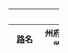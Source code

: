 

<svg width="100" height="100" xmlns="http://www.w3.org/2000/svg">
<foreignObject width="100" height="100">
    <div xmlns="http://www.w3.org/1999/xhtml">
        <table class="wikitable" align="center" style="text-align:center;">
<caption><font color="black">
</font></caption>
<tbody><tr>
<td style="white-space: nowrap" align="center" colspan="7"><b>至道十五路</b>
</td></tr>
<tr>
<th align="center"><a href="/wiki/%E8%B7%AF_(%E8%A1%8C%E6%94%BF%E5%8C%BA%E5%88%92)" title="路 (行政区划)">路</a>名
</th>
<th align="center"><b>州府军监</b>
</th>
<th align="center"><b>州格</b>
</th>
<th align="center"><b>军额</b>
</th>
<th align="center"><b>郡号</b>
</th>
<th align="center"><b>地望</b>
</th>
<th align="center"><b>县/军使/监/尉司/镇/城/堡/寨/关/津/场/院/务/井</b>
</th></tr>
<tr style="background:#ccccff; white-space: nowrap">
<td style="white-space: nowrap" align="center" colspan="5"><b><a href="/wiki/%E9%96%8B%E5%B0%81%E5%BA%9C" class="mw-redirect" title="開封府">開封府</a></b>
</td>
<td align="center">京府
</td>
<td align="center">开封、浚仪、尉氏、陈留、雍丘、封丘、中牟、阳武、酸枣、长垣、扶沟、鄢陵、考城、太康、襄邑、东明
</td></tr>
<tr>
<td align="center" rowspan="18"><a href="/wiki/%E4%BA%AC%E4%B8%9C%E8%B7%AF" title="京东路">京東路</a>
</td>
<td style="white-space: nowrap" align="center">青州
</td>
<td style="white-space: nowrap" align="center" rowspan="3">节度
</td>
<td style="white-space: nowrap" align="center">镇海军
</td>
<td style="white-space: nowrap" align="center">齐
</td>
<td style="white-space: nowrap" align="center">望
</td>
<td style="white-space: nowrap" align="center">益都、临淄、寿光、临朐、博兴、千乘
</td></tr>
<tr>
<td style="white-space: nowrap" align="center">密州
</td>
<td style="white-space: nowrap" align="center">安化军
</td>
<td style="white-space: nowrap" align="center">高密
</td>
<td style="white-space: nowrap" align="center" rowspan="4">上
</td>
<td style="white-space: nowrap" align="center">诸城、安丘、高密、莒
</td></tr>
<tr>
<td style="white-space: nowrap" align="center">齐州
</td>
<td style="white-space: nowrap" align="center">兴德军
</td>
<td style="white-space: nowrap" align="center">济南
</td>
<td style="white-space: nowrap" align="center">历城、禹城、章丘、长清、临邑、临济
</td></tr>
<tr>
<td style="white-space: nowrap" align="center">沂州
</td>
<td style="white-space: nowrap" align="center" rowspan="3">防御
</td>
<td style="white-space: nowrap" align="center">
</td>
<td style="white-space: nowrap" align="center">琅琊
</td>
<td style="white-space: nowrap" align="center">临沂、承、沂水、费、新泰
</td></tr>
<tr>
<td style="white-space: nowrap" align="center">登州
</td>
<td style="white-space: nowrap" align="center">
</td>
<td style="white-space: nowrap" align="center">东牟
</td>
<td style="white-space: nowrap" align="center">蓬莱、文登、黄、牟平
</td></tr>
<tr>
<td style="white-space: nowrap" align="center">莱州
</td>
<td style="white-space: nowrap" align="center">
</td>
<td style="white-space: nowrap" align="center">东莱
</td>
<td style="white-space: nowrap" align="center">中
</td>
<td style="white-space: nowrap" align="center">掖、莱阳、胶水、即墨
</td></tr>
<tr>
<td style="white-space: nowrap" align="center">潍州
</td>
<td style="white-space: nowrap" align="center">团练
</td>
<td style="white-space: nowrap" align="center">
</td>
<td style="white-space: nowrap" align="center">北海
</td>
<td style="white-space: nowrap" align="center" rowspan="2">上
</td>
<td style="white-space: nowrap" align="center">北海、昌邑、昌乐
</td></tr>
<tr>
<td style="white-space: nowrap" align="center">淄州
</td>
<td style="white-space: nowrap" align="center">刺史
</td>
<td style="white-space: nowrap" align="center">
</td>
<td style="white-space: nowrap" align="center">淄川
</td>
<td style="white-space: nowrap" align="center">淄川、长山、邹平、高苑
</td></tr>
<tr>
<td style="white-space: nowrap" align="center">淮阳军
</td>
<td style="white-space: nowrap" align="center">
</td>
<td style="white-space: nowrap" align="center">
</td>
<td style="white-space: nowrap" align="center">
</td>
<td style="white-space: nowrap" align="center">同下
</td>
<td style="white-space: nowrap" align="center">下邳、宿迁
</td></tr>
<tr>
<td style="white-space: nowrap" align="center">宋州
</td>
<td style="white-space: nowrap" align="center" rowspan="5">节度
</td>
<td style="white-space: nowrap" align="center">归德军
</td>
<td style="white-space: nowrap" align="center">河南
</td>
<td style="white-space: nowrap" align="center">望
</td>
<td style="white-space: nowrap" align="center">宋城、宁陵、谷熟、下邑、虞城、楚丘、拓城
</td></tr>
<tr>
<td style="white-space: nowrap" align="center">兖州
</td>
<td style="white-space: nowrap" align="center">泰宁军
</td>
<td style="white-space: nowrap" align="center">鲁
</td>
<td style="white-space: nowrap" align="center">都督府
</td>
<td style="white-space: nowrap" align="center">瑕丘、乾封、泗水、龚丘、曲阜、莱芜、邹
</td></tr>
<tr>
<td style="white-space: nowrap" align="center">徐州
</td>
<td style="white-space: nowrap" align="center">武宁军
</td>
<td style="white-space: nowrap" align="center">彭城
</td>
<td style="white-space: nowrap" align="center">大都督府
</td>
<td style="white-space: nowrap" align="center">彭城、沛、萧、滕、丰、利国监
</td></tr>
<tr>
<td style="white-space: nowrap" align="center">曹州
</td>
<td style="white-space: nowrap" align="center">彰武军
</td>
<td style="white-space: nowrap" align="center">济阴
</td>
<td style="white-space: nowrap" align="center">辅
</td>
<td style="white-space: nowrap" align="center">济阴、冤句、乘氏、南华
</td></tr>
<tr>
<td style="white-space: nowrap" align="center">郓州
</td>
<td style="white-space: nowrap" align="center">天平军
</td>
<td style="white-space: nowrap" align="center">东平
</td>
<td style="white-space: nowrap" align="center">紧
</td>
<td style="white-space: nowrap" align="center">须城、阳谷、中都、寿张、东阿、平阴
</td></tr>
<tr>
<td style="white-space: nowrap" align="center">济州
</td>
<td style="white-space: nowrap" align="center">防御
</td>
<td style="white-space: nowrap" align="center">
</td>
<td style="white-space: nowrap" align="center">济阳
</td>
<td style="white-space: nowrap" align="center" rowspan="3">上
</td>
<td style="white-space: nowrap" align="center">巨野、郓城、金乡、任城
</td></tr>
<tr>
<td style="white-space: nowrap" align="center">单州
</td>
<td style="white-space: nowrap" align="center" rowspan="2">团练
</td>
<td style="white-space: nowrap" align="center">
</td>
<td style="white-space: nowrap" align="center">砀
</td>
<td style="white-space: nowrap" align="center">单父、砀山、成武、鱼台
</td></tr>
<tr>
<td style="white-space: nowrap" align="center">濮州
</td>
<td style="white-space: nowrap" align="center">
</td>
<td style="white-space: nowrap" align="center">濮阳
</td>
<td style="white-space: nowrap" align="center">甄诚、雷泽、临濮、范
</td></tr>
<tr>
<td style="white-space: nowrap" align="center">广济军
</td>
<td style="white-space: nowrap" align="center">
</td>
<td style="white-space: nowrap" align="center">
</td>
<td style="white-space: nowrap" align="center">
</td>
<td style="white-space: nowrap" align="center">同下
</td>
<td style="white-space: nowrap" align="center">定陶
</td></tr>
<tr>
<td align="center" style="background:#ccccff;" rowspan="19"><a href="/wiki/%E4%BA%AC%E8%A5%BF%E8%B7%AF" title="京西路">京西路</a>
</td>
<td align="center" style="background:#ccccff;">襄州
</td>
<td align="center" style="background:#ccccff;" rowspan="6">节度
</td>
<td align="center" style="background:#ccccff;">山南东道
</td>
<td align="center" style="background:#ccccff;">襄阳
</td>
<td align="center" style="background:#ccccff;">望
</td>
<td align="center" style="background:#ccccff;">襄阳、邓城、谷城、宜城、中卢、南漳
</td></tr>
<tr>
<td align="center" style="background:#ccccff;">邓州
</td>
<td align="center" style="background:#ccccff;">武胜军
</td>
<td align="center" style="background:#ccccff;">南阳
</td>
<td align="center" style="background:#ccccff;" rowspan="3">上
</td>
<td align="center" style="background:#ccccff;">镶、南阳、内乡、浙川、顺阳
</td></tr>
<tr>
<td align="center" style="background:#ccccff;">随州
</td>
<td align="center" style="background:#ccccff;">崇信军
</td>
<td align="center" style="background:#ccccff;">汉东
</td>
<td align="center" style="background:#ccccff;">随、唐城、枣阳、光化
</td></tr>
<tr>
<td align="center" style="background:#ccccff;">金州
</td>
<td align="center" style="background:#ccccff;">昭化军
</td>
<td align="center" style="background:#ccccff;">安康
</td>
<td align="center" style="background:#ccccff;">西城、洵阳、汉阴、石泉、平利
</td></tr>
<tr>
<td align="center" style="background:#ccccff;">房州
</td>
<td align="center" style="background:#ccccff;">保康军
</td>
<td align="center" style="background:#ccccff;">房陵
</td>
<td align="center" style="background:#ccccff;">下
</td>
<td align="center" style="background:#ccccff;">房陵、竹山
</td></tr>
<tr>
<td align="center" style="background:#ccccff;">均州
</td>
<td align="center" style="background:#ccccff;">武当军
</td>
<td align="center" style="background:#ccccff;">武当
</td>
<td align="center" style="background:#ccccff;" rowspan="3">上
</td>
<td align="center" style="background:#ccccff;">武当、勋乡
</td></tr>
<tr>
<td align="center" style="background:#ccccff;">郢州
</td>
<td align="center" style="background:#ccccff;">防御
</td>
<td align="center" style="background:#ccccff;">
</td>
<td align="center" style="background:#ccccff;">富水
</td>
<td align="center" style="background:#ccccff;">长寿、京山
</td></tr>
<tr>
<td align="center" style="background:#ccccff;">唐州
</td>
<td align="center" style="background:#ccccff;">团练
</td>
<td align="center" style="background:#ccccff;">
</td>
<td align="center" style="background:#ccccff;">淮安
</td>
<td align="center" style="background:#ccccff;">泌阳、湖阳、比阳、梧柏、方城
</td></tr>
<tr>
<td align="center" style="background:#ccccff;">光化军
</td>
<td align="center" style="background:#ccccff;">
</td>
<td align="center" style="background:#ccccff;">
</td>
<td align="center" style="background:#ccccff;">
</td>
<td align="center" style="background:#ccccff;">同下
</td>
<td align="center" style="background:#ccccff;">乾德
</td></tr>
<tr>
<td align="center" style="background:#ccccff;">河南府
</td>
<td align="center" style="background:#ccccff;">
</td>
<td align="center" style="background:#ccccff;">
</td>
<td align="center" style="background:#ccccff;">洛阳
</td>
<td align="center" style="background:#ccccff;">京府
</td>
<td align="center" style="background:#ccccff;">河南、洛阳、偃师、颍阳、巩、密、新安、福昌、伊阳、渑池、永宁、长水、寿安、河清、登封、伊阙、缑氏、王屋
</td></tr>
<tr>
<td align="center" style="background:#ccccff;">许州
</td>
<td align="center" style="background:#ccccff;" rowspan="6">节度
</td>
<td align="center" style="background:#ccccff;">忠武军
</td>
<td align="center" style="background:#ccccff;">许昌
</td>
<td align="center" style="background:#ccccff;">望
</td>
<td align="center" style="background:#ccccff;">长社、郾城、阳翟、长葛、舞阳、许田、临颍
</td></tr>
<tr>
<td align="center" style="background:#ccccff;">郑州
</td>
<td align="center" style="background:#ccccff;">奉宁军
</td>
<td align="center" style="background:#ccccff;">荥阳
</td>
<td align="center" style="background:#ccccff;" rowspan="2">辅
</td>
<td align="center" style="background:#ccccff;">管城、荥泽、原武、新郑、荥阳
</td></tr>
<tr>
<td align="center" style="background:#ccccff;">滑州
</td>
<td align="center" style="background:#ccccff;">武成军
</td>
<td align="center" style="background:#ccccff;">灵河
</td>
<td align="center" style="background:#ccccff;">白马、韦城、胙城、灵河
</td></tr>
<tr>
<td align="center" style="background:#ccccff;">孟州
</td>
<td align="center" style="background:#ccccff;">河阳三城
</td>
<td align="center" style="background:#ccccff;">济源
</td>
<td align="center" style="background:#ccccff;">望
</td>
<td align="center" style="background:#ccccff;">河阳、温、济源、汜水、河阴
</td></tr>
<tr>
<td align="center" style="background:#ccccff;">蔡州
</td>
<td align="center" style="background:#ccccff;">淮康军
</td>
<td align="center" style="background:#ccccff;">汝南
</td>
<td align="center" style="background:#ccccff;">紧
</td>
<td align="center" style="background:#ccccff;">汝阳、上蔡、新蔡、褒信、遂平、新息、朗山、真阳、西平、平舆
</td></tr>
<tr>
<td align="center" style="background:#ccccff;">陈州
</td>
<td align="center" style="background:#ccccff;">镇安军
</td>
<td align="center" style="background:#ccccff;">淮阳
</td>
<td align="center" style="background:#ccccff;">辅
</td>
<td align="center" style="background:#ccccff;">宛丘、项城、商水、西华、南顿
</td></tr>
<tr>
<td align="center" style="background:#ccccff;">颍州
</td>
<td align="center" style="background:#ccccff;" rowspan="2">防御
</td>
<td align="center" style="background:#ccccff;">
</td>
<td align="center" style="background:#ccccff;">汝阴
</td>
<td align="center" style="background:#ccccff;">上
</td>
<td align="center" style="background:#ccccff;">汝阴、沈丘、颍上、万寿
</td></tr>
<tr>
<td align="center" style="background:#ccccff;">汝州
</td>
<td align="center" style="background:#ccccff;">
</td>
<td align="center" style="background:#ccccff;">临汝
</td>
<td align="center" style="background:#ccccff;">辅
</td>
<td align="center" style="background:#ccccff;">梁、襄城、叶、龙兴、鲁山、郏
</td></tr>
<tr>
<td align="center" style="background:#ccccff;">信阳军
</td>
<td align="center" style="background:#ccccff;">
</td>
<td align="center" style="background:#ccccff;">
</td>
<td align="center" style="background:#ccccff;">
</td>
<td align="center" style="background:#ccccff;">同下
</td>
<td align="center" style="background:#ccccff;">信阳、罗山
</td></tr>
<tr>
<td align="center" style="white-space: nowrap" rowspan="38"><a href="/wiki/%E6%B2%B3%E5%8C%97%E8%B7%AF" title="河北路">河北路</a>
</td>
<td align="center" style="white-space: nowrap">大名府
</td>
<td align="center" style="white-space: nowrap" rowspan="3">节度
</td>
<td align="center" style="white-space: nowrap">天雄军
</td>
<td align="center" style="white-space: nowrap">魏
</td>
<td align="center" style="white-space: nowrap">次府
</td>
<td align="center" style="white-space: nowrap">元城、大名、莘、内黄、成安、魏、馆陶、临清、夏津、清平、冠氏、宗城、朝城、南乐、洹水、永济、经城
</td></tr>
<tr>
<td align="center" style="white-space: nowrap">澶州
</td>
<td align="center" style="white-space: nowrap">镇宁军
</td>
<td align="center" style="white-space: nowrap">澶渊
</td>
<td align="center" style="white-space: nowrap" rowspan="7">上
</td>
<td align="center" style="white-space: nowrap">顿丘、濮阳、观城、临河、清丰、卫南
</td></tr>
<tr>
<td align="center" style="white-space: nowrap">沧州
</td>
<td align="center" style="white-space: nowrap">横海军
</td>
<td align="center" style="white-space: nowrap">景城
</td>
<td align="center" style="white-space: nowrap">清池、无棣、盐山、乐陵、南皮、饶安、临津
</td></tr>
<tr>
<td align="center" style="white-space: nowrap">冀州
</td>
<td align="center" style="white-space: nowrap">团练
</td>
<td align="center" style="white-space: nowrap" rowspan="7">
</td>
<td align="center" style="white-space: nowrap">信都
</td>
<td align="center" style="white-space: nowrap">信都、蓚、南宫、枣强、武邑、衡水、堂阳
</td></tr>
<tr>
<td align="center" style="white-space: nowrap">瀛州
</td>
<td align="center" style="white-space: nowrap" rowspan="6">防御
</td>
<td align="center" style="white-space: nowrap">河间
</td>
<td align="center" style="white-space: nowrap">河间、束城、高阳、景城
</td></tr>
<tr>
<td align="center" style="white-space: nowrap">博州
</td>
<td align="center" style="white-space: nowrap">博平
</td>
<td align="center" style="white-space: nowrap">聊城、堂邑、高唐、博平
</td></tr>
<tr>
<td align="center" style="white-space: nowrap">棣州
</td>
<td align="center" style="white-space: nowrap">乐安
</td>
<td align="center" style="white-space: nowrap">厌次、商海、阳信
</td></tr>
<tr>
<td align="center" style="white-space: nowrap">莫州
</td>
<td align="center" style="white-space: nowrap">文安
</td>
<td align="center" style="white-space: nowrap">莫、任丘、长丰
</td></tr>
<tr>
<td align="center" style="white-space: nowrap">雄州
</td>
<td style="white-space: nowrap" align="center">易阳
</td>
<td align="center" style="white-space: nowrap" rowspan="2">中
</td>
<td align="center" style="white-space: nowrap">归信、荣城
</td></tr>
<tr>
<td align="center" style="white-space: nowrap">霸州
</td>
<td>永清
</td>
<td align="center" style="white-space: nowrap">永清、文安、大城
</td></tr>
<tr>
<td align="center" style="white-space: nowrap">德州
</td>
<td align="center" style="white-space: nowrap" rowspan="2">刺史
</td>
<td align="center" style="white-space: nowrap" rowspan="2">
</td>
<td align="center" style="white-space: nowrap">平原
</td>
<td align="center" style="white-space: nowrap" rowspan="2">上
</td>
<td align="center" style="white-space: nowrap">安德、平原、德平、将陵、安陵
</td></tr>
<tr>
<td align="center" style="white-space: nowrap">滨州
</td>
<td align="center" style="white-space: nowrap">渤海
</td>
<td align="center" style="white-space: nowrap">渤海、蒲台
</td></tr>
<tr>
<td align="center" style="white-space: nowrap">贝州
</td>
<td align="center" style="white-space: nowrap">节度
</td>
<td align="center" style="white-space: nowrap">永清军
</td>
<td align="center" style="white-space: nowrap">清河
</td>
<td align="center" style="white-space: nowrap">望
</td>
<td align="center" style="white-space: nowrap">清河、清阳、武城、漳南、历亭
</td></tr>
<tr>
<td align="center" style="white-space: nowrap">定远军
</td>
<td align="center" style="white-space: nowrap" rowspan="6">
</td>
<td align="center" style="white-space: nowrap" rowspan="6">
</td>
<td align="center" style="white-space: nowrap" rowspan="6">
</td>
<td align="center" style="white-space: nowrap" rowspan="6">同下
</td>
<td align="center" style="white-space: nowrap">东光、阜城
</td></tr>
<tr>
<td align="center" style="white-space: nowrap">乾宁军
</td>
<td align="center" style="white-space: nowrap">乾宁、钓台寨、浊流北寨、独流动寨、当城寨、杀涡寨、百万寨
</td></tr>
<tr>
<td align="center" style="white-space: nowrap">破虏军
</td>
<td align="center" style="white-space: nowrap">周河寨、刀鱼寨、田家寨、狼城寨、佛圣涡寨、李详寨
</td></tr>
<tr>
<td align="center" style="white-space: nowrap">平戎军
</td>
<td align="center" style="white-space: nowrap">桃花寨、父母寨
</td></tr>
<tr>
<td align="center" style="white-space: nowrap">德清军
</td>
<td align="center" style="white-space: nowrap" rowspan="2">
</td></tr>
<tr>
<td align="center" style="white-space: nowrap">保顺军
</td></tr>
<tr>
<td align="center" style="white-space: nowrap">真定府
</td>
<td align="center" style="white-space: nowrap" rowspan="4">节度
</td>
<td align="center" style="white-space: nowrap">成德军
</td>
<td align="center" style="white-space: nowrap">常山
</td>
<td align="center" style="white-space: nowrap">次府
</td>
<td align="center" style="white-space: nowrap">真定、藁城、获鹿、井陉、平山、灵寿、行唐、元氏、栾城
</td></tr>
<tr>
<td align="center" style="white-space: nowrap">相州
</td>
<td align="center" style="white-space: nowrap">彰德军
</td>
<td align="center" style="white-space: nowrap">邺
</td>
<td align="center" style="white-space: nowrap">望
</td>
<td align="center" style="white-space: nowrap">安阳、永定、汤阴、临漳、邺、林虑
</td></tr>
<tr>
<td align="center" style="white-space: nowrap">定州
</td>
<td align="center" style="white-space: nowrap">定武军
</td>
<td align="center" style="white-space: nowrap">博陵
</td>
<td align="center" style="white-space: nowrap" rowspan="2">上
</td>
<td align="center" style="white-space: nowrap">安喜、陉邑、蒲阴、曲阳、唐、望都、新乐、博野、北平、军城寨
</td></tr>
<tr>
<td align="center" style="white-space: nowrap">邢州
</td>
<td align="center" style="white-space: nowrap">安国军
</td>
<td align="center" style="white-space: nowrap">钜鹿
</td>
<td align="center" style="white-space: nowrap">龙岗、沙河、任、尧山、南和、巨鹿、平乡、内丘
</td></tr>
<tr>
<td align="center" style="white-space: nowrap">通利军
</td>
<td align="center" style="white-space: nowrap">
</td>
<td align="center" style="white-space: nowrap">
</td>
<td align="center" style="white-space: nowrap">
</td>
<td align="center" style="white-space: nowrap">同下
</td>
<td align="center" style="white-space: nowrap">黎阳
</td></tr>
<tr>
<td align="center" style="white-space: nowrap">怀州
</td>
<td align="center" style="white-space: nowrap" rowspan="4">防御
</td>
<td align="center" style="white-space: nowrap" rowspan="4">
</td>
<td align="center" style="white-space: nowrap">河内
</td>
<td align="center" style="white-space: nowrap">雄
</td>
<td align="center" style="white-space: nowrap">河内、武德、修武、武陟、获嘉
</td></tr>
<tr>
<td align="center" style="white-space: nowrap">卫州
</td>
<td align="center" style="white-space: nowrap">汲
</td>
<td align="center" style="white-space: nowrap" rowspan="3">望
</td>
<td align="center" style="white-space: nowrap">汲、新乡、卫、共城
</td></tr>
<tr>
<td align="center" style="white-space: nowrap">洺州
</td>
<td align="center" style="white-space: nowrap">广平
</td>
<td align="center" style="white-space: nowrap">永年、平恩、鸡泽、曲周、临洺、肥乡
</td></tr>
<tr>
<td align="center" style="white-space: nowrap">深州
</td>
<td align="center" style="white-space: nowrap">饶阳
</td>
<td align="center" style="white-space: nowrap">静安、饶阳、安平、武强、束鹿
</td></tr>
<tr>
<td align="center" style="white-space: nowrap">慈州
</td>
<td align="center" style="white-space: nowrap" rowspan="2">团练
</td>
<td align="center" style="white-space: nowrap" rowspan="2">
</td>
<td align="center" style="white-space: nowrap">滏阳
</td>
<td align="center" style="white-space: nowrap">上
</td>
<td align="center" style="white-space: nowrap">滏阳、武安、邯郸、昭德
</td></tr>
<tr>
<td align="center" style="white-space: nowrap">祁州
</td>
<td align="center" style="white-space: nowrap">蒲阴
</td>
<td align="center" style="white-space: nowrap">中
</td>
<td align="center" style="white-space: nowrap">鼓城、无极、深泽
</td></tr>
<tr>
<td align="center" style="white-space: nowrap">赵州
</td>
<td align="center" style="white-space: nowrap" rowspan="2">刺史
</td>
<td align="center" style="white-space: nowrap" rowspan="2">
</td>
<td align="center" style="white-space: nowrap">赵
</td>
<td align="center" style="white-space: nowrap">望
</td>
<td align="center" style="white-space: nowrap">平棘、宁晋、高邑、柏乡、临城、赞皇、隆平
</td></tr>
<tr>
<td align="center" style="white-space: nowrap">保州
</td>
<td align="center" style="white-space: nowrap">清苑
</td>
<td align="center" style="white-space: nowrap">下
</td>
<td align="center" style="white-space: nowrap">保塞
</td></tr>
<tr>
<td align="center" style="white-space: nowrap">静戎军
</td>
<td align="center" style="white-space: nowrap" rowspan="6">
</td>
<td align="center" style="white-space: nowrap" rowspan="6">
</td>
<td align="center" style="white-space: nowrap" rowspan="6">
</td>
<td align="center" style="white-space: nowrap" rowspan="6">同下
</td>
<td align="center" style="white-space: nowrap">静戎
</td></tr>
<tr>
<td align="center" style="white-space: nowrap">宁边军
</td>
<td align="center" style="white-space: nowrap">博野
</td></tr>
<tr>
<td align="center" style="white-space: nowrap">威虏军
</td>
<td align="center" style="white-space: nowrap">遂城
</td></tr>
<tr>
<td align="center" style="white-space: nowrap">顺安军
</td>
<td align="center" style="white-space: nowrap">高阳
</td></tr>
<tr>
<td align="center" style="white-space: nowrap">平塞军
</td>
<td align="center" style="white-space: nowrap">平塞
</td></tr>
<tr>
<td align="center" style="white-space: nowrap">天威军
</td>
<td align="center" style="white-space: nowrap">
</td></tr>
<tr>
<td align="center" style="background:#ccccff;" rowspan="24"><a href="/wiki/%E6%B2%B3%E4%B8%9C%E8%B7%AF" class="mw-redirect" title="河东路">河东路</a>
</td>
<td align="center" style="background:#ccccff;">并州
</td>
<td align="center" style="background:#ccccff;">刺史
</td>
<td align="center" style="background:#ccccff;">
</td>
<td align="center" style="background:#ccccff;">太原
</td>
<td align="center" style="background:#ccccff;">紧
</td>
<td align="center" style="background:#ccccff;">榆次、平晋、阳曲、文水、祁、太谷、清源、寿阳、盂
</td></tr>
<tr>
<td align="center" style="background:#ccccff;">大通监
</td>
<td align="center" style="background:#ccccff;">
</td>
<td align="center" style="background:#ccccff;">
</td>
<td align="center" style="background:#ccccff;">
</td>
<td align="center" style="background:#ccccff;">同下
</td>
<td align="center" style="background:#ccccff;">交城、绵上
</td></tr>
<tr>
<td align="center" style="background:#ccccff;">潞州
</td>
<td align="center" style="background:#ccccff;" rowspan="2">节度
</td>
<td align="center" style="background:#ccccff;">昭德军
</td>
<td align="center" style="background:#ccccff;">上党
</td>
<td align="center" style="background:#ccccff;">大都督府
</td>
<td align="center" style="background:#ccccff;">上党、长子、潞城、屯留、壶关、襄恒、黎城、涉
</td></tr>
<tr>
<td align="center" style="background:#ccccff;">晋州
</td>
<td align="center" style="background:#ccccff;">建雄军
</td>
<td align="center" style="background:#ccccff;">平阳
</td>
<td align="center" style="background:#ccccff;">望
</td>
<td align="center" style="background:#ccccff;">临汾、洪洞、襄陵、神山、襄邑、赵城、汾西、冀氏、岳阳、和川
</td></tr>
<tr>
<td align="center" style="background:#ccccff;">绛州
</td>
<td align="center" style="background:#ccccff;">防御
</td>
<td align="center" style="background:#ccccff;">
</td>
<td align="center" style="background:#ccccff;">绛
</td>
<td align="center" style="background:#ccccff;">雄
</td>
<td align="center" style="background:#ccccff;">正平、曲沃、太平、冀城、稷山、绛、恒曲
</td></tr>
<tr>
<td align="center" style="background:#ccccff;">泽州
</td>
<td align="center" style="background:#ccccff;">刺史
</td>
<td align="center" style="background:#ccccff;">
</td>
<td align="center" style="background:#ccccff;">高平
</td>
<td align="center" style="background:#ccccff;" rowspan="2">上
</td>
<td align="center" style="background:#ccccff;">晋城、高平、阳城、端氏、陵川、沁水
</td></tr>
<tr>
<td align="center" style="background:#ccccff;">代州
</td>
<td align="center" style="background:#ccccff;">防御
</td>
<td align="center" style="background:#ccccff;">
</td>
<td align="center" style="background:#ccccff;">雁门
</td>
<td align="center" style="background:#ccccff;">雁门、五台、崞、繁畤、唐林
</td></tr>
<tr>
<td align="center" style="background:#ccccff;">忻州
</td>
<td align="center" style="background:#ccccff;">团练
</td>
<td align="center" style="background:#ccccff;">
</td>
<td align="center" style="background:#ccccff;">定襄
</td>
<td align="center" style="background:#ccccff;" rowspan="3">下
</td>
<td align="center" style="background:#ccccff;">秀容、定襄
</td></tr>
<tr>
<td align="center" style="background:#ccccff;">汾州
</td>
<td align="center" style="background:#ccccff;" rowspan="5">刺史
</td>
<td align="center" style="background:#ccccff;" rowspan="5">
</td>
<td align="center" style="background:#ccccff;">西河
</td>
<td align="center" style="background:#ccccff;">西河、孝义、平遥、介休、灵石
</td></tr>
<tr>
<td align="center" style="background:#ccccff;">辽州
</td>
<td align="center" style="background:#ccccff;">乐平
</td>
<td align="center" style="background:#ccccff;">辽山、合顺、榆社、平城
</td></tr>
<tr>
<td align="center" style="background:#ccccff;">宪州
</td>
<td align="center" style="background:#ccccff;">汾源
</td>
<td align="center" style="background:#ccccff;">中
</td>
<td align="center" style="background:#ccccff;">楼烦、玄池、天池
</td></tr>
<tr>
<td align="center" style="background:#ccccff;">岚州
</td>
<td align="center" style="background:#ccccff;">楼烦
</td>
<td align="center" style="background:#ccccff;" rowspan="5">下
</td>
<td align="center" style="background:#ccccff;">宜芳、静乐、合河
</td></tr>
<tr>
<td align="center" style="background:#ccccff;">石州
</td>
<td align="center" style="background:#ccccff;">昌化
</td>
<td align="center" style="background:#ccccff;">离石、临泉、平夷、方山、定胡
</td></tr>
<tr>
<td align="center" style="background:#ccccff;">隰州
</td>
<td align="center" style="background:#ccccff;" rowspan="2">团练
</td>
<td align="center" style="background:#ccccff;" rowspan="2">
</td>
<td align="center" style="background:#ccccff;">大宁
</td>
<td align="center" style="background:#ccccff;">隰川、蒲、温泉、永和、石楼、大宁
</td></tr>
<tr>
<td align="center" style="background:#ccccff;">慈州
</td>
<td align="center" style="background:#ccccff;">文城
</td>
<td align="center" style="background:#ccccff;">吉乡、文城、乡宁
</td></tr>
<tr>
<td align="center" style="background:#ccccff;">麟州
</td>
<td align="center" style="background:#ccccff;" rowspan="2">节度
</td>
<td align="center" style="background:#ccccff;">镇西军
</td>
<td align="center" style="background:#ccccff;">新秦
</td>
<td align="center" style="background:#ccccff;">新秦、连谷、银城
</td></tr>
<tr>
<td align="center" style="background:#ccccff;">府州
</td>
<td align="center" style="background:#ccccff;">永安军
</td>
<td align="center" style="background:#ccccff;">荣河
</td>
<td align="center" style="background:#ccccff;">中
</td>
<td align="center" style="background:#ccccff;">府谷
</td></tr>
<tr>
<td align="center" style="background:#ccccff;">丰州
</td>
<td align="center" style="background:#ccccff;">刺史
</td>
<td align="center" style="background:#ccccff;">
</td>
<td align="center" style="background:#ccccff;">宁丰
</td>
<td align="center" style="background:#ccccff;">下
</td>
<td align="center" style="background:#ccccff;">永安、来远、保宁
</td></tr>
<tr>
<td align="center" style="background:#ccccff;">威胜军
</td>
<td align="center" style="background:#ccccff;" rowspan="6">
</td>
<td align="center" style="background:#ccccff;" rowspan="6">
</td>
<td align="center" style="background:#ccccff;" rowspan="6">
</td>
<td align="center" style="background:#ccccff;" rowspan="6">同下
</td>
<td align="center" style="background:#ccccff;">铜鞮、武乡、沁源
</td></tr>
<tr>
<td align="center" style="background:#ccccff;">平定军
</td>
<td align="center" style="background:#ccccff;">平乐、乐平
</td></tr>
<tr>
<td align="center" style="background:#ccccff;">岢岚军
</td>
<td align="center" style="background:#ccccff;">岚谷
</td></tr>
<tr>
<td align="center" style="background:#ccccff;">宁化军
</td>
<td align="center" style="background:#ccccff;">宁化
</td></tr>
<tr>
<td align="center" style="background:#ccccff;">火山军
</td>
<td align="center" style="background:#ccccff;">雄勇寨、偏头寨、董家寨、横谷寨、桔槔寨、护水寨
</td></tr>
<tr>
<td align="center" style="background:#ccccff;">定羌军
</td>
<td align="center" style="background:#ccccff;">
</td></tr>
<tr>
<td align="center" rowspan="35"><a href="/wiki/%E9%99%95%E8%A5%BF%E8%B7%AF" title="陕西路">陕西路</a>
</td>
<td style="white-space: nowrap" align="center">京兆府
</td>
<td style="white-space: nowrap" align="center" rowspan="2">节度
</td>
<td style="white-space: nowrap" align="center">永兴军
</td>
<td style="white-space: nowrap" align="center">京兆
</td>
<td style="white-space: nowrap" align="center" rowspan="2">次府
</td>
<td style="white-space: nowrap" align="center">长安、万年、鄠、蓝田、咸阳、醴泉、泾阳、栎阳、高陵、兴平、昭应、武功、乾祐
</td></tr>
<tr>
<td style="white-space: nowrap" align="center">河中府
</td>
<td style="white-space: nowrap" align="center">护国军
</td>
<td style="white-space: nowrap" align="center">河东
</td>
<td style="white-space: nowrap" align="center">河东、河西、虞乡、临晋、宝鼎、猗氏、永乐、龙门、万泉
</td></tr>
<tr>
<td style="white-space: nowrap" align="center">解州
</td>
<td style="white-space: nowrap" align="center">防御
</td>
<td style="white-space: nowrap" align="center">
</td>
<td style="white-space: nowrap" align="center">
</td>
<td style="white-space: nowrap" align="center">中
</td>
<td style="white-space: nowrap" align="center">解、安邑、闻喜
</td></tr>
<tr>
<td style="white-space: nowrap" align="center">陕州
</td>
<td style="white-space: nowrap" align="center">节度
</td>
<td style="white-space: nowrap" align="center">保平军
</td>
<td style="white-space: nowrap" align="center">陕
</td>
<td style="white-space: nowrap" align="center">大都督府
</td>
<td style="white-space: nowrap" align="center">陕、芮城、平陆、灵宝、硖石、夏、阌乡、湖城
</td></tr>
<tr>
<td style="white-space: nowrap" align="center">商州
</td>
<td style="white-space: nowrap" align="center">刺史
</td>
<td style="white-space: nowrap" align="center">
</td>
<td style="white-space: nowrap" align="center">上洛
</td>
<td style="white-space: nowrap" align="center">望
</td>
<td style="white-space: nowrap" align="center">上洛、上津、丰阳、商洛、洛南
</td></tr>
<tr>
<td style="white-space: nowrap" align="center">虢州
</td>
<td style="white-space: nowrap" align="center">刺史
</td>
<td style="white-space: nowrap" align="center">
</td>
<td style="white-space: nowrap" align="center">虢
</td>
<td style="white-space: nowrap" align="center">雄
</td>
<td style="white-space: nowrap" align="center">恒农、卢氏、玉城、朱阳
</td></tr>
<tr>
<td style="white-space: nowrap" align="center">同州
</td>
<td style="white-space: nowrap" align="center" rowspan="5">节度
</td>
<td style="white-space: nowrap" align="center">定国军
</td>
<td style="white-space: nowrap" align="center">冯翊
</td>
<td style="white-space: nowrap" align="center" rowspan="2">望
</td>
<td style="white-space: nowrap" align="center">冯翊、郃阳、澄城、白水、夏阳、韩城、朝邑、蒲城、沙苑监
</td></tr>
<tr>
<td style="white-space: nowrap" align="center">华州
</td>
<td style="white-space: nowrap" align="center">镇国军
</td>
<td style="white-space: nowrap" align="center">华阴
</td>
<td style="white-space: nowrap" align="center">郑、下邽、华阴、渭南
</td></tr>
<tr>
<td style="white-space: nowrap" align="center">耀州
</td>
<td style="white-space: nowrap" align="center">感德军
</td>
<td style="white-space: nowrap" align="center">华原
</td>
<td style="white-space: nowrap" align="center">紧
</td>
<td style="white-space: nowrap" align="center">华原、富平、三原、云阳、同官、美原、淳化
</td></tr>
<tr>
<td style="white-space: nowrap" align="center">延州
</td>
<td style="white-space: nowrap" align="center">彰武军
</td>
<td style="white-space: nowrap" align="center">延安
</td>
<td style="white-space: nowrap" align="center">中都督府
</td>
<td style="white-space: nowrap" align="center">肤施、延长、延水、门山、临真、敷政、丰林、甘泉、金明、延川
</td></tr>
<tr>
<td style="white-space: nowrap" align="center">鄜州
</td>
<td style="white-space: nowrap" align="center">保大军
</td>
<td style="white-space: nowrap" align="center">洛交
</td>
<td style="white-space: nowrap" align="center" rowspan="3">上
</td>
<td style="white-space: nowrap" align="center">洛交、洛川、三川、直罗、鄜城
</td></tr>
<tr>
<td style="white-space: nowrap" align="center">丹州
</td>
<td style="white-space: nowrap" align="center" rowspan="2">刺史
</td>
<td style="white-space: nowrap" align="center" rowspan="2">
</td>
<td style="white-space: nowrap" align="center">咸宁
</td>
<td style="white-space: nowrap" align="center">宜川、云岩、汾川
</td></tr>
<tr>
<td style="white-space: nowrap" align="center">坊州
</td>
<td style="white-space: nowrap" align="center">中部
</td>
<td style="white-space: nowrap" align="center">中部、宜君、升平
</td></tr>
<tr>
<td style="white-space: nowrap" align="center">灵州
</td>
<td style="white-space: nowrap" align="center">节度
</td>
<td style="white-space: nowrap" align="center">朔方军
</td>
<td style="white-space: nowrap" align="center">灵武
</td>
<td style="white-space: nowrap" align="center">大都督府
</td>
<td style="white-space: nowrap" align="center">回乐
</td></tr>
<tr>
<td style="white-space: nowrap" align="center">保安军
</td>
<td style="white-space: nowrap" align="center">
</td>
<td style="white-space: nowrap" align="center">
</td>
<td style="white-space: nowrap" align="center">
</td>
<td style="white-space: nowrap" align="center">同下
</td>
<td style="white-space: nowrap" align="center">
</td></tr>
<tr>
<td style="white-space: nowrap" align="center">庆州
</td>
<td style="white-space: nowrap" align="center" rowspan="2">刺史
</td>
<td style="white-space: nowrap" align="center" rowspan="2">
</td>
<td style="white-space: nowrap" align="center">安化
</td>
<td style="white-space: nowrap" align="center">中
</td>
<td style="white-space: nowrap" align="center">安化、华池、乐蟠
</td></tr>
<tr>
<td style="white-space: nowrap" align="center">环州
</td>
<td style="white-space: nowrap" align="center">
</td>
<td style="white-space: nowrap" align="center">下
</td>
<td style="white-space: nowrap" align="center">通远
</td></tr>
<tr>
<td style="white-space: nowrap" align="center">邠州
</td>
<td style="white-space: nowrap" align="center" rowspan="2">节度
</td>
<td style="white-space: nowrap" align="center">静难军
</td>
<td style="white-space: nowrap" align="center">新平
</td>
<td style="white-space: nowrap" align="center">紧
</td>
<td style="white-space: nowrap" align="center">新平、三水、宜禄、定平
</td></tr>
<tr>
<td style="white-space: nowrap" align="center">宁州
</td>
<td style="white-space: nowrap" align="center">兴宁军
</td>
<td style="white-space: nowrap" align="center">彭原
</td>
<td style="white-space: nowrap" align="center">望
</td>
<td style="white-space: nowrap" align="center">定安、彭原、真宁、襄乐
</td></tr>
<tr>
<td style="white-space: nowrap" align="center">乾州
</td>
<td style="white-space: nowrap" align="center">刺史
</td>
<td style="white-space: nowrap" align="center">
</td>
<td style="white-space: nowrap" align="center">
</td>
<td style="white-space: nowrap" align="center">中
</td>
<td style="white-space: nowrap" align="center">奉天、好畤、永寿
</td></tr>
<tr>
<td style="white-space: nowrap" align="center">清远军
</td>
<td style="white-space: nowrap" align="center" rowspan="3">
</td>
<td style="white-space: nowrap" align="center" rowspan="3">
</td>
<td style="white-space: nowrap" align="center" rowspan="3">
</td>
<td style="white-space: nowrap" align="center" rowspan="3">同下
</td>
<td style="white-space: nowrap" align="center" rowspan="3">
</td></tr>
<tr>
<td style="white-space: nowrap" align="center">威远军
</td></tr>
<tr>
<td style="white-space: nowrap" align="center">威塞军
</td></tr>
<tr>
<td style="white-space: nowrap" align="center">秦州
</td>
<td style="white-space: nowrap" align="center" rowspan="2">节度
</td>
<td style="white-space: nowrap" align="center">雄武军
</td>
<td style="white-space: nowrap" align="center">天水
</td>
<td style="white-space: nowrap" align="center">下府
</td>
<td style="white-space: nowrap" align="center">成纪、陇城、清水、天水、长道、大谭、伏羌寨、定西寨、三阳寨、永宁寨、𢇲镶寨、弓门寨、静戎寨、治方寨、临江寨、太平监
</td></tr>
<tr>
<td style="white-space: nowrap" align="center">凤翔府
</td>
<td style="white-space: nowrap" align="center">凤翔军
</td>
<td style="white-space: nowrap" align="center">扶风
</td>
<td style="white-space: nowrap" align="center">次府
</td>
<td style="white-space: nowrap" align="center">天兴、扶风、郿、岐山、宝鸡、麟游、普润、虢、盩厔、司竹监
</td></tr>
<tr>
<td style="white-space: nowrap" align="center">陇州
</td>
<td style="white-space: nowrap" align="center">防御
</td>
<td style="white-space: nowrap" align="center">
</td>
<td style="white-space: nowrap" align="center">汧阳
</td>
<td style="white-space: nowrap" align="center">上
</td>
<td style="white-space: nowrap" align="center">汧源、汧阳、吴山、陇安
</td></tr>
<tr>
<td style="white-space: nowrap" align="center">成州
</td>
<td style="white-space: nowrap" align="center" rowspan="2">团练
</td>
<td style="white-space: nowrap" align="center" rowspan="2">
</td>
<td style="white-space: nowrap" align="center">同谷
</td>
<td style="white-space: nowrap" align="center">中下
</td>
<td style="white-space: nowrap" align="center">同谷、栗亭
</td></tr>
<tr>
<td style="white-space: nowrap" align="center">凤州
</td>
<td style="white-space: nowrap" align="center">河池
</td>
<td style="white-space: nowrap" align="center">下
</td>
<td style="white-space: nowrap" align="center">梁泉、两当、河池、开宝监
</td></tr>
<tr>
<td style="white-space: nowrap" align="center">阶州
</td>
<td style="white-space: nowrap" align="center" rowspan="3">刺史
</td>
<td style="white-space: nowrap" align="center" rowspan="3">
</td>
<td style="white-space: nowrap" align="center">武都
</td>
<td style="white-space: nowrap" align="center">中下
</td>
<td style="white-space: nowrap" align="center">福津、将利
</td></tr>
<tr>
<td style="white-space: nowrap" align="center">渭州
</td>
<td style="white-space: nowrap" align="center">陇西
</td>
<td style="white-space: nowrap" align="center" rowspan="2">下
</td>
<td style="white-space: nowrap" align="center">平凉、潘原
</td></tr>
<tr>
<td style="white-space: nowrap" align="center">仪州
</td>
<td style="white-space: nowrap" align="center">
</td>
<td style="white-space: nowrap" align="center">华亭、安化、崇信
</td></tr>
<tr>
<td style="white-space: nowrap" align="center">泾州
</td>
<td style="white-space: nowrap" align="center">节度
</td>
<td style="white-space: nowrap" align="center">彰化军
</td>
<td style="white-space: nowrap" align="center">安定
</td>
<td style="white-space: nowrap" align="center">上
</td>
<td style="white-space: nowrap" align="center">保定、灵台、良原
</td></tr>
<tr>
<td style="white-space: nowrap" align="center">原州
</td>
<td style="white-space: nowrap" align="center">刺史
</td>
<td style="white-space: nowrap" align="center">
</td>
<td style="white-space: nowrap" align="center">平凉
</td>
<td style="white-space: nowrap" align="center">望
</td>
<td style="white-space: nowrap" align="center">临泾、彭阳、西壕寨、开边寨
</td></tr>
<tr>
<td style="white-space: nowrap" align="center">镇戎军
</td>
<td style="white-space: nowrap" align="center">
</td>
<td style="white-space: nowrap" align="center">
</td>
<td style="white-space: nowrap" align="center">
</td>
<td style="white-space: nowrap" align="center">同下
</td>
<td style="white-space: nowrap" align="center">东山寨、开远堡
</td></tr>
<tr>
<td style="white-space: nowrap" align="center">凉州
</td>
<td style="white-space: nowrap" align="center">节度
</td>
<td style="white-space: nowrap" align="center">河西
</td>
<td style="white-space: nowrap" align="center">武威
</td>
<td style="white-space: nowrap" align="center">中都督府
</td>
<td style="white-space: nowrap" align="center">
</td></tr>
<tr>
<td align="center" style="background:#ccccff;" rowspan="28"><a href="/wiki/%E8%A5%BF%E5%B7%9D%E8%B7%AF" title="西川路">西川路</a>
</td>
<td style="background:#ccccff;" align="center">益州
</td>
<td style="background:#ccccff;" align="center">
</td>
<td style="background:#ccccff;" align="center">
</td>
<td style="background:#ccccff;" align="center">蜀
</td>
<td style="background:#ccccff;" align="center">
</td>
<td style="background:#ccccff;" align="center">成都、华阳、郫、新都、温江、新繁、双流、犀浦、广都、灵池
</td></tr>
<tr>
<td style="background:#ccccff;" align="center">眉州
</td>
<td style="background:#ccccff;" align="center">防御
</td>
<td style="background:#ccccff;" align="center">
</td>
<td style="background:#ccccff;" align="center">通义
</td>
<td style="background:#ccccff;" align="center">上
</td>
<td style="background:#ccccff;" align="center">眉山、彭山、丹稜、青神
</td></tr>
<tr>
<td style="background:#ccccff;" align="center">蜀州
</td>
<td style="background:#ccccff;" align="center" rowspan="11">刺史
</td>
<td style="background:#ccccff;" align="center" rowspan="12">
</td>
<td style="background:#ccccff;" align="center">唐安
</td>
<td style="background:#ccccff;" align="center" rowspan="2">紧
</td>
<td style="background:#ccccff;" align="center">晋原、江源、新津、永康
</td></tr>
<tr>
<td style="background:#ccccff;" align="center">彭州
</td>
<td style="background:#ccccff;" align="center">濛阳
</td>
<td style="background:#ccccff;" align="center">九陇、永昌、濛阳
</td></tr>
<tr>
<td style="background:#ccccff;" align="center">绵州
</td>
<td style="background:#ccccff;" align="center">巴西
</td>
<td style="background:#ccccff;" align="center" rowspan="4">上
</td>
<td style="background:#ccccff;" align="center">巴西、彰明、魏城、罗江、神泉、龙安、盐泉、西昌
</td></tr>
<tr>
<td style="background:#ccccff;" align="center">汉州
</td>
<td style="background:#ccccff;" align="center">德阳
</td>
<td style="background:#ccccff;" align="center">雒、什邡、绵竹、德阳
</td></tr>
<tr>
<td style="background:#ccccff;" align="center">嘉州
</td>
<td style="background:#ccccff;" align="center">犍为
</td>
<td style="background:#ccccff;" align="center">龙游、夹江、犍为、平羌、峨眉、洪雅
</td></tr>
<tr>
<td style="background:#ccccff;" align="center">邛州
</td>
<td style="background:#ccccff;" align="center">临邛
</td>
<td style="background:#ccccff;" align="center">临邛、大邑、火井、蒲江、依政、安仁、临溪
</td></tr>
<tr>
<td style="background:#ccccff;" align="center">简州
</td>
<td style="background:#ccccff;" align="center">阳安
</td>
<td style="background:#ccccff;" align="center">下
</td>
<td style="background:#ccccff;" align="center">阳安、平泉
</td></tr>
<tr>
<td style="background:#ccccff;" align="center">黎州
</td>
<td style="background:#ccccff;" align="center">汉源
</td>
<td style="background:#ccccff;" align="center" rowspan="3">上
</td>
<td style="background:#ccccff;" align="center">汉源、通望
</td></tr>
<tr>
<td style="background:#ccccff;" align="center">雅州
</td>
<td style="background:#ccccff;" align="center">卢山
</td>
<td style="background:#ccccff;" align="center">严道、卢山、名山、百丈、荣经
</td></tr>
<tr>
<td style="background:#ccccff;" align="center">茂州
</td>
<td style="background:#ccccff;" align="center">通化
</td>
<td style="background:#ccccff;" align="center">汶山、汶川、石泉
</td></tr>
<tr>
<td style="background:#ccccff;" align="center">维州
</td>
<td style="background:#ccccff;" align="center">维川
</td>
<td style="background:#ccccff;" align="center">下
</td>
<td style="background:#ccccff;" align="center">保宁、通化
</td></tr>
<tr>
<td style="background:#ccccff;" align="center">陵州
</td>
<td style="background:#ccccff;" align="center">团练
</td>
<td style="background:#ccccff;" align="center">
</td>
<td style="background:#ccccff;" align="center">中
</td>
<td style="background:#ccccff;" align="center">仁寿、贵平、井研、始建、籍、陵井监
</td></tr>
<tr>
<td style="background:#ccccff;" align="center">永康军
</td>
<td style="background:#ccccff;" align="center">
</td>
<td style="background:#ccccff;" align="center">
</td>
<td style="background:#ccccff;" align="center">
</td>
<td style="background:#ccccff;" align="center">同下
</td>
<td style="background:#ccccff;" align="center">导江、青城
</td></tr>
<tr>
<td style="background:#ccccff;" align="center">兴元府
</td>
<td style="background:#ccccff;" align="center" rowspan="4">节度
</td>
<td style="background:#ccccff;" align="center">山南西道
</td>
<td style="background:#ccccff;" align="center">汉中
</td>
<td style="background:#ccccff;" align="center">次府
</td>
<td style="background:#ccccff;" align="center">南郑、城固、褒城、西
</td></tr>
<tr>
<td style="background:#ccccff;" align="center">利州
</td>
<td style="background:#ccccff;" align="center">昭武军
</td>
<td style="background:#ccccff;" align="center">益川
</td>
<td style="background:#ccccff;" align="center">都督府
</td>
<td style="background:#ccccff;" align="center">绵谷、葭萌、平蜀、昭化
</td></tr>
<tr>
<td style="background:#ccccff;" align="center">洋州
</td>
<td style="background:#ccccff;" align="center">武定军
</td>
<td style="background:#ccccff;" align="center">洋川
</td>
<td style="background:#ccccff;" align="center">望
</td>
<td style="background:#ccccff;" align="center">兴道、西乡、真符
</td></tr>
<tr>
<td style="background:#ccccff;" align="center">阆州
</td>
<td style="background:#ccccff;" align="center">安德军
</td>
<td style="background:#ccccff;" align="center">阆中
</td>
<td style="background:#ccccff;" align="center" rowspan="2">上
</td>
<td style="background:#ccccff;" align="center">阆中、新井、普安、新政、苍溪、西水、奉国、南部、歧坪
</td></tr>
<tr>
<td style="background:#ccccff;" align="center">剑州
</td>
<td style="background:#ccccff;" align="center" rowspan="8">刺史
</td>
<td style="background:#ccccff;" align="center" rowspan="8">
</td>
<td style="background:#ccccff;" align="center">普安
</td>
<td style="background:#ccccff;" align="center">普安、武连、阴平、剑门、梓潼、临津、普成
</td></tr>
<tr>
<td style="background:#ccccff;" align="center">巴州
</td>
<td style="background:#ccccff;" align="center">清化
</td>
<td style="background:#ccccff;" align="center">中
</td>
<td style="background:#ccccff;" align="center">化城、恩阳、曾口、其章、清化、七盘
</td></tr>
<tr>
<td style="background:#ccccff;" align="center">壁州
</td>
<td style="background:#ccccff;" align="center">始宁
</td>
<td style="background:#ccccff;" align="center" rowspan="2">下
</td>
<td style="background:#ccccff;" align="center">通江、白石、符阳
</td></tr>
<tr>
<td style="background:#ccccff;" align="center">集州
</td>
<td style="background:#ccccff;" align="center">符阳
</td>
<td style="background:#ccccff;" align="center">难江、嘉川
</td></tr>
<tr>
<td style="background:#ccccff;" align="center">文州
</td>
<td style="background:#ccccff;" align="center">阴平
</td>
<td style="background:#ccccff;" align="center">中下
</td>
<td style="background:#ccccff;" align="center">曲水
</td></tr>
<tr>
<td style="background:#ccccff;" align="center">兴州
</td>
<td style="background:#ccccff;" align="center">顺政
</td>
<td style="background:#ccccff;" align="center" rowspan="3">下
</td>
<td style="background:#ccccff;" align="center">顺政、长举
</td></tr>
<tr>
<td style="background:#ccccff;" align="center">蓬州
</td>
<td style="background:#ccccff;" align="center">咸安
</td>
<td style="background:#ccccff;" align="center">蓬池、良山、仪陇、伏虞、蓬山、朗池
</td></tr>
<tr>
<td style="background:#ccccff;" align="center">龙州
</td>
<td style="background:#ccccff;" align="center">江油
</td>
<td style="background:#ccccff;" align="center">江油、清川
</td></tr>
<tr>
<td style="background:#ccccff;" align="center" colspan="5">三泉县
</td>
<td style="background:#ccccff;" align="center">金牛镇、青乌镇
</td></tr>
<tr>
<td align="center" rowspan="26"><a href="/wiki/%E5%B3%A1%E8%B7%AF" title="峡路">峡路</a>
</td>
<td style="white-space: nowrap" align="center">梓州
</td>
<td style="white-space: nowrap" align="center" rowspan="2">节度
</td>
<td style="white-space: nowrap" align="center">剑南东川
</td>
<td style="white-space: nowrap" align="center">梓潼
</td>
<td style="white-space: nowrap" align="center">紧
</td>
<td style="white-space: nowrap" align="center">郪、玄武、涪城、射洪、通泉、盐亭、铜山、飞乌、永泰、东关
</td></tr>
<tr>
<td style="white-space: nowrap" align="center">遂州
</td>
<td style="white-space: nowrap" align="center">武信军
</td>
<td style="white-space: nowrap" align="center">遂宁
</td>
<td style="white-space: nowrap" align="center">都督府
</td>
<td style="white-space: nowrap" align="center">小溪、长江、蓬溪、青石、遂宁
</td></tr>
<tr>
<td style="white-space: nowrap" align="center">果州
</td>
<td style="white-space: nowrap" align="center">团练
</td>
<td style="white-space: nowrap" align="center">
</td>
<td style="white-space: nowrap" align="center">南充
</td>
<td style="white-space: nowrap" align="center">中
</td>
<td style="white-space: nowrap" align="center">南充、西充、相如、流溪
</td></tr>
<tr>
<td style="white-space: nowrap" align="center">资州
</td>
<td style="white-space: nowrap" align="center" rowspan="8">刺史
</td>
<td style="white-space: nowrap" align="center" rowspan="8">
</td>
<td style="white-space: nowrap" align="center">资阳
</td>
<td style="white-space: nowrap" align="center" rowspan="5">上
</td>
<td style="white-space: nowrap" align="center">盘石、资阳、内江、龙水
</td></tr>
<tr>
<td style="white-space: nowrap" align="center">普州
</td>
<td style="white-space: nowrap" align="center">安岳
</td>
<td style="white-space: nowrap" align="center">安岳、安居、乐至
</td></tr>
<tr>
<td style="white-space: nowrap" align="center">昌州
</td>
<td style="white-space: nowrap" align="center">昌元
</td>
<td style="white-space: nowrap" align="center">大足、昌元、永川
</td></tr>
<tr>
<td style="white-space: nowrap" align="center">戎州
</td>
<td style="white-space: nowrap" align="center">南溪
</td>
<td style="white-space: nowrap" align="center">僰道、宜宾、南溪
</td></tr>
<tr>
<td style="white-space: nowrap" align="center">泸州
</td>
<td style="white-space: nowrap" align="center">泸川
</td>
<td style="white-space: nowrap" align="center">泸川、合江、江安、淯井监、南井监
</td></tr>
<tr>
<td style="white-space: nowrap" align="center">合州
</td>
<td style="white-space: nowrap" align="center">巴川
</td>
<td style="white-space: nowrap" align="center">中
</td>
<td style="white-space: nowrap" align="center">石照、汉初、赤水、铜梁、巴川
</td></tr>
<tr>
<td style="white-space: nowrap" align="center">荣州
</td>
<td style="white-space: nowrap" align="center">和义
</td>
<td style="white-space: nowrap" align="center" rowspan="2">下
</td>
<td style="white-space: nowrap" align="center">旭川、威远、应灵、资官、公井
</td></tr>
<tr>
<td style="white-space: nowrap" align="center">渠州
</td>
<td style="white-space: nowrap" align="center">邻山
</td>
<td style="white-space: nowrap" align="center">流江、邻山、领水、大竹
</td></tr>
<tr>
<td style="white-space: nowrap" align="center">怀安军
</td>
<td style="white-space: nowrap" align="center" rowspan="3">
</td>
<td style="white-space: nowrap" align="center" rowspan="3">
</td>
<td style="white-space: nowrap" align="center" rowspan="3">
</td>
<td style="white-space: nowrap" align="center" rowspan="3">同下
</td>
<td style="white-space: nowrap" align="center">金水、金堂
</td></tr>
<tr>
<td style="white-space: nowrap" align="center">广安军
</td>
<td style="white-space: nowrap" align="center">渠江、新明、岳池
</td></tr>
<tr>
<td style="white-space: nowrap" align="center">富顺监
</td>
<td style="white-space: nowrap" align="center">战井镇、㱔井镇、方滩镇、罗井镇、新栅镇、真溪镇、临江镇、邓井镇、鼓井镇、赖井镇、茆头镇、赖易镇、高市镇、盐井
</td></tr>
<tr>
<td style="white-space: nowrap" align="center">夔州
</td>
<td style="white-space: nowrap" align="center" rowspan="2">节度
</td>
<td style="white-space: nowrap" align="center">宁江军
</td>
<td style="white-space: nowrap" align="center">云安
</td>
<td style="white-space: nowrap" align="center">都督府
</td>
<td style="white-space: nowrap" align="center">奉节、巫山
</td></tr>
<tr>
<td style="white-space: nowrap" align="center">黔州
</td>
<td style="white-space: nowrap" align="center">武泰军
</td>
<td style="white-space: nowrap" align="center">黔中
</td>
<td style="white-space: nowrap" align="center" rowspan="5">下
</td>
<td style="white-space: nowrap" align="center">彭水、黔江、洪杜、洋水、信宁、都濡
</td></tr>
<tr>
<td style="white-space: nowrap" align="center">施州
</td>
<td style="white-space: nowrap" align="center" rowspan="7">刺史
</td>
<td style="white-space: nowrap" align="center" rowspan="7">
</td>
<td style="white-space: nowrap" align="center">清江
</td>
<td style="white-space: nowrap" align="center">清江、建始
</td></tr>
<tr>
<td style="white-space: nowrap" align="center">忠州
</td>
<td style="white-space: nowrap" align="center">南宾
</td>
<td style="white-space: nowrap" align="center">临江、丰都、垫江、南宾、桂溪、南宾尉司
</td></tr>
<tr>
<td style="white-space: nowrap" align="center">万州
</td>
<td style="white-space: nowrap" align="center">南浦
</td>
<td style="white-space: nowrap" align="center">南浦、武宁
</td></tr>
<tr>
<td style="white-space: nowrap" align="center">开州
</td>
<td style="white-space: nowrap" align="center">盛山
</td>
<td style="white-space: nowrap" align="center">开江、万岁、新浦
</td></tr>
<tr>
<td style="white-space: nowrap" align="center">达州
</td>
<td style="white-space: nowrap" align="center">通川
</td>
<td style="white-space: nowrap" align="center">上
</td>
<td style="white-space: nowrap" align="center">通川、永穆、石鼓、新宁、巴渠、三冈、东乡、明通院
</td></tr>
<tr>
<td style="white-space: nowrap" align="center">涪州
</td>
<td style="white-space: nowrap" align="center">涪陵
</td>
<td style="white-space: nowrap" align="center" rowspan="2">下
</td>
<td style="white-space: nowrap" align="center">涪陵、宾化、武龙、乐温、温山
</td></tr>
<tr>
<td style="white-space: nowrap" align="center">渝州
</td>
<td style="white-space: nowrap" align="center">巴
</td>
<td style="white-space: nowrap" align="center">巴、江津、璧山
</td></tr>
<tr>
<td style="white-space: nowrap" align="center">云安军
</td>
<td style="white-space: nowrap" align="center" rowspan="3">
</td>
<td style="white-space: nowrap" align="center" rowspan="3">
</td>
<td style="white-space: nowrap" align="center" rowspan="3">
</td>
<td style="white-space: nowrap" align="center" rowspan="3">同下
</td>
<td style="white-space: nowrap" align="center">云安、云安监
</td></tr>
<tr>
<td style="white-space: nowrap" align="center">梁山军
</td>
<td style="white-space: nowrap" align="center">梁山
</td></tr>
<tr>
<td style="white-space: nowrap" align="center">大宁监
</td>
<td style="white-space: nowrap" align="center">大昌
</td></tr>
<tr>
<td align="center" style="background:#ccccff;" rowspan="15"><a href="/wiki/%E4%B8%A4%E6%B5%99%E8%B7%AF" title="两浙路">两浙路</a>
</td>
<td align="center" style="background:#ccccff;">杭州
</td>
<td align="center" style="background:#ccccff;" rowspan="7">节度
</td>
<td align="center" style="background:#ccccff;">宁海军
</td>
<td align="center" style="background:#ccccff;">余杭
</td>
<td align="center" style="background:#ccccff;" rowspan="2">大都督府
</td>
<td align="center" style="background:#ccccff;">钱塘、仁和、於潜、余杭、富阳、盐官、昌化、新城、临安、南新
</td></tr>
<tr>
<td align="center" style="background:#ccccff;">越州
</td>
<td align="center" style="background:#ccccff;">镇东军
</td>
<td align="center" style="background:#ccccff;">会稽
</td>
<td align="center" style="background:#ccccff;">山阴、会稽、剡、诸暨、余姚、上虞、萧山、新昌
</td></tr>
<tr>
<td align="center" style="background:#ccccff;">苏州
</td>
<td align="center" style="background:#ccccff;">平江军
</td>
<td align="center" style="background:#ccccff;">吴
</td>
<td align="center" style="background:#ccccff;" rowspan="2">望
</td>
<td align="center" style="background:#ccccff;">吴、长洲、昆山、常熟、吴江
</td></tr>
<tr>
<td align="center" style="background:#ccccff;">润州
</td>
<td align="center" style="background:#ccccff;">镇江军
</td>
<td align="center" style="background:#ccccff;">丹杨
</td>
<td align="center" style="background:#ccccff;">丹徒、延陵、丹阳、金坛
</td></tr>
<tr>
<td align="center" style="background:#ccccff;">湖州
</td>
<td align="center" style="background:#ccccff;">宣德军
</td>
<td align="center" style="background:#ccccff;">吴兴
</td>
<td align="center" style="background:#ccccff;" rowspan="3">上
</td>
<td align="center" style="background:#ccccff;">乌程、归安、安吉、长兴、德清、武康
</td></tr>
<tr>
<td align="center" style="background:#ccccff;">婺州
</td>
<td align="center" style="background:#ccccff;">保宁军
</td>
<td align="center" style="background:#ccccff;">东阳
</td>
<td align="center" style="background:#ccccff;">金华、东阳、义乌、兰溪、永康、武义、浦江
</td></tr>
<tr>
<td align="center" style="background:#ccccff;">明州
</td>
<td align="center" style="background:#ccccff;">奉国军
</td>
<td align="center" style="background:#ccccff;">奉化
</td>
<td align="center" style="background:#ccccff;">鄞、奉化、慈溪、象山、定海
</td></tr>
<tr>
<td align="center" style="background:#ccccff;">常州
</td>
<td align="center" style="background:#ccccff;">刺史
</td>
<td align="center" style="background:#ccccff;">
</td>
<td align="center" style="background:#ccccff;">毗陵
</td>
<td align="center" style="background:#ccccff;">望
</td>
<td align="center" style="background:#ccccff;">晋陵、武进、无锡、宜兴
</td></tr>
<tr>
<td align="center" style="background:#ccccff;">江阴军
</td>
<td align="center" style="background:#ccccff;">
</td>
<td align="center" style="background:#ccccff;">
</td>
<td align="center" style="background:#ccccff;">
</td>
<td align="center" style="background:#ccccff;">同下
</td>
<td align="center" style="background:#ccccff;">江阴
</td></tr>
<tr>
<td align="center" style="background:#ccccff;">温州
</td>
<td align="center" style="background:#ccccff;" rowspan="6">刺史
</td>
<td align="center" style="background:#ccccff;" rowspan="6">
</td>
<td align="center" style="background:#ccccff;">永嘉
</td>
<td align="center" style="background:#ccccff;" rowspan="6">上
</td>
<td align="center" style="background:#ccccff;">永嘉、瑞安、乐清、平阳
</td></tr>
<tr>
<td align="center" style="background:#ccccff;">台州
</td>
<td align="center" style="background:#ccccff;">临海
</td>
<td align="center" style="background:#ccccff;">临海、黄岩、天台、永安、宁海
</td></tr>
<tr>
<td align="center" style="background:#ccccff;">處州
</td>
<td align="center" style="background:#ccccff;">缙云
</td>
<td align="center" style="background:#ccccff;">丽水、白龙、缙云、遂昌、青田、龙泉
</td></tr>
<tr>
<td align="center" style="background:#ccccff;">衢州
</td>
<td align="center" style="background:#ccccff;">信安
</td>
<td align="center" style="background:#ccccff;">西安、江山、龙游、常山、开化
</td></tr>
<tr>
<td align="center" style="background:#ccccff;">睦州
</td>
<td align="center" style="background:#ccccff;">新定
</td>
<td align="center" style="background:#ccccff;">建德、寿昌、遂安、分水、青溪、桐庐
</td></tr>
<tr>
<td align="center" style="background:#ccccff;">秀州
</td>
<td align="center" style="background:#ccccff;">嘉禾
</td>
<td align="center" style="background:#ccccff;">嘉兴、海盐、华亭、崇德
</td></tr>
<tr>
<td align="center" rowspan="21"><a href="/wiki/%E6%B7%AE%E5%8D%97%E8%B7%AF" title="淮南路">淮南路</a>
</td>
<td style="white-space: nowrap" align="center">扬州
</td>
<td style="white-space: nowrap" align="center">节度
</td>
<td style="white-space: nowrap" align="center">淮南
</td>
<td style="white-space: nowrap" align="center">广陵
</td>
<td style="white-space: nowrap" align="center">大都督府
</td>
<td style="white-space: nowrap" align="center">江都、广陵、天长
</td></tr>
<tr>
<td style="white-space: nowrap" align="center">亳州
</td>
<td style="white-space: nowrap" align="center">防御
</td>
<td style="white-space: nowrap" align="center">
</td>
<td style="white-space: nowrap" align="center">譙
</td>
<td style="white-space: nowrap" align="center">望
</td>
<td style="white-space: nowrap" align="center">譙、城父、蒙城、酂、鹿邑、永城、真源
</td></tr>
<tr>
<td style="white-space: nowrap" align="center">宿州
</td>
<td style="white-space: nowrap" align="center">节度
</td>
<td style="white-space: nowrap" align="center">保静军
</td>
<td style="white-space: nowrap" align="center">符离
</td>
<td style="white-space: nowrap" align="center">上
</td>
<td style="white-space: nowrap" align="center">符离、虹、蕲、临渙
</td></tr>
<tr>
<td style="white-space: nowrap" align="center">楚州
</td>
<td style="white-space: nowrap" align="center" rowspan="2">团练
</td>
<td style="white-space: nowrap" align="center" rowspan="2">
</td>
<td style="white-space: nowrap" align="center">山阳
</td>
<td style="white-space: nowrap" align="center">紧
</td>
<td style="white-space: nowrap" align="center">山阳、淮阴、宝应、盐城
</td></tr>
<tr>
<td style="white-space: nowrap" align="center">海州
</td>
<td style="white-space: nowrap" align="center">东海
</td>
<td style="white-space: nowrap" align="center">上
</td>
<td style="white-space: nowrap" align="center">朐山、怀仁、沭阳、东海
</td></tr>
<tr>
<td style="white-space: nowrap" align="center">泰州
</td>
<td style="white-space: nowrap" align="center" rowspan="4">刺史
</td>
<td style="white-space: nowrap" align="center" rowspan="4">
</td>
<td style="white-space: nowrap" align="center">海陵
</td>
<td style="white-space: nowrap" align="center" rowspan="3">上
</td>
<td style="white-space: nowrap" align="center">海陵、兴化、泰兴、如皋
</td></tr>
<tr>
<td style="white-space: nowrap" align="center">泗州
</td>
<td style="white-space: nowrap" align="center">临淮
</td>
<td style="white-space: nowrap" align="center">盱眙、临淮、招信
</td></tr>
<tr>
<td style="white-space: nowrap" align="center">滁州
</td>
<td style="white-space: nowrap" align="center">永阳
</td>
<td style="white-space: nowrap" align="center">清流、全椒、来安
</td></tr>
<tr>
<td style="white-space: nowrap" align="center">通州
</td>
<td style="white-space: nowrap" align="center">
</td>
<td style="white-space: nowrap" align="center">中
</td>
<td style="white-space: nowrap" align="center">静海、海门、利丰监
</td></tr>
<tr>
<td style="white-space: nowrap" align="center">建安军
</td>
<td style="white-space: nowrap" align="center" rowspan="3">
</td>
<td style="white-space: nowrap" align="center" rowspan="3">
</td>
<td style="white-space: nowrap" align="center" rowspan="3">
</td>
<td style="white-space: nowrap" align="center" rowspan="3">同下
</td>
<td style="white-space: nowrap" align="center">永贞、六合
</td></tr>
<tr>
<td style="white-space: nowrap" align="center">高邮军
</td>
<td style="white-space: nowrap" align="center">高邮
</td></tr>
<tr>
<td style="white-space: nowrap" align="center">涟水军
</td>
<td style="white-space: nowrap" align="center">涟水
</td></tr>
<tr>
<td style="white-space: nowrap" align="center">寿州
</td>
<td style="white-space: nowrap" align="center" rowspan="2">节度
</td>
<td style="white-space: nowrap" align="center">忠正军
</td>
<td style="white-space: nowrap" align="center">寿春
</td>
<td style="white-space: nowrap" align="center">紧
</td>
<td style="white-space: nowrap" align="center">下蔡、寿春、安丰、霍丘、六安
</td></tr>
<tr>
<td style="white-space: nowrap" align="center">庐州
</td>
<td style="white-space: nowrap" align="center">保信军
</td>
<td style="white-space: nowrap" align="center">庐江
</td>
<td style="white-space: nowrap" align="center">上
</td>
<td style="white-space: nowrap" align="center">合肥、慎、舒城
</td></tr>
<tr>
<td style="white-space: nowrap" align="center">蕲州
</td>
<td style="white-space: nowrap" align="center" rowspan="2">防御
</td>
<td style="white-space: nowrap" align="center" rowspan="2">
</td>
<td style="white-space: nowrap" align="center">蕲春
</td>
<td style="white-space: nowrap" align="center">望
</td>
<td style="white-space: nowrap" align="center">蕲春、黄梅、广济、蕲水
</td></tr>
<tr>
<td style="white-space: nowrap" align="center">和州
</td>
<td style="white-space: nowrap" align="center">历阳
</td>
<td style="white-space: nowrap" align="center">上
</td>
<td style="white-space: nowrap" align="center">历阳、乌江、含山
</td></tr>
<tr>
<td style="white-space: nowrap" align="center">舒州
</td>
<td style="white-space: nowrap" align="center" rowspan="2">团练
</td>
<td style="white-space: nowrap" align="center" rowspan="2">
</td>
<td style="white-space: nowrap" align="center">同安
</td>
<td style="white-space: nowrap" align="center" rowspan="2">上
</td>
<td style="white-space: nowrap" align="center">怀宁、桐城、望江、宿松、太湖
</td></tr>
<tr>
<td style="white-space: nowrap" align="center">濠州
</td>
<td style="white-space: nowrap" align="center">钟离
</td>
<td style="white-space: nowrap" align="center">钟离、定远
</td></tr>
<tr>
<td style="white-space: nowrap" align="center">光州
</td>
<td style="white-space: nowrap" align="center" rowspan="2">刺史
</td>
<td style="white-space: nowrap" align="center" rowspan="2">
</td>
<td style="white-space: nowrap" align="center">弋阳
</td>
<td style="white-space: nowrap" align="center">上
</td>
<td style="white-space: nowrap" align="center">定城、光山、仙居、固始
</td></tr>
<tr>
<td style="white-space: nowrap" align="center">黄州
</td>
<td style="white-space: nowrap" align="center">齐安
</td>
<td style="white-space: nowrap" align="center">下
</td>
<td style="white-space: nowrap" align="center">黄冈、麻城、黄陂
</td></tr>
<tr>
<td style="white-space: nowrap" align="center">无为军
</td>
<td style="white-space: nowrap" align="center">
</td>
<td style="white-space: nowrap" align="center">
</td>
<td style="white-space: nowrap" align="center">
</td>
<td style="white-space: nowrap" align="center">同下
</td>
<td style="white-space: nowrap" align="center">巢、庐江
</td></tr>
<tr>
<td align="center" style="background:#ccccff;" rowspan="20"><a href="/wiki/%E6%B1%9F%E5%8D%97%E8%B7%AF" title="江南路">江南路</a>
</td>
<td align="center" style="background:#ccccff;">昇州
</td>
<td align="center" style="background:#ccccff;">
</td>
<td align="center" style="background:#ccccff;">
</td>
<td align="center" style="background:#ccccff;">江宁
</td>
<td align="center" style="background:#ccccff;">上
</td>
<td align="center" style="background:#ccccff;">江宁、上元、溧水、溧阳、句容
</td></tr>
<tr>
<td align="center" style="background:#ccccff;">宣州
</td>
<td align="center" style="background:#ccccff;">节度
</td>
<td align="center" style="background:#ccccff;">宁国军
</td>
<td align="center" style="background:#ccccff;">宣城
</td>
<td align="center" style="background:#ccccff;">望
</td>
<td align="center" style="background:#ccccff;">宣城、泾、南陵、宁国、旌德、太平
</td></tr>
<tr>
<td align="center" style="background:#ccccff;">歙州
</td>
<td align="center" style="background:#ccccff;" rowspan="6">刺史
</td>
<td align="center" style="background:#ccccff;" rowspan="6">
</td>
<td align="center" style="background:#ccccff;">新安
</td>
<td align="center" style="background:#ccccff;" rowspan="6">上
</td>
<td align="center" style="background:#ccccff;">歙、休宁、绩溪、黟、祁门、婺源
</td></tr>
<tr>
<td align="center" style="background:#ccccff;">江州
</td>
<td align="center" style="background:#ccccff;">寻阳
</td>
<td align="center" style="background:#ccccff;">德化、彭泽、德安、瑞昌、湖口
</td></tr>
<tr>
<td align="center" style="background:#ccccff;">池州
</td>
<td align="center" style="background:#ccccff;">池阳
</td>
<td align="center" style="background:#ccccff;">贵池、建德、石埭、青阳、铜陵、东流、永丰监
</td></tr>
<tr>
<td align="center" style="background:#ccccff;">饶州
</td>
<td align="center" style="background:#ccccff;">鄱阳
</td>
<td align="center" style="background:#ccccff;">鄱阳、余干、浮梁、乐平、德兴、安仁、永平监
</td></tr>
<tr>
<td align="center" style="background:#ccccff;">信州
</td>
<td align="center" style="background:#ccccff;">上饶
</td>
<td align="center" style="background:#ccccff;">上饶、弋阳、玉山、贵溪、铅山、宝丰
</td></tr>
<tr>
<td align="center" style="background:#ccccff;">太平州
</td>
<td align="center" style="background:#ccccff;">
</td>
<td align="center" style="background:#ccccff;">当涂、芜湖、繁昌
</td></tr>
<tr>
<td align="center" style="background:#ccccff;">南康军
</td>
<td align="center" style="background:#ccccff;" rowspan="2">
</td>
<td align="center" style="background:#ccccff;" rowspan="2">
</td>
<td align="center" style="background:#ccccff;" rowspan="2">
</td>
<td align="center" style="background:#ccccff;" rowspan="2">同下
</td>
<td align="center" style="background:#ccccff;">星子、建昌、都昌
</td></tr>
<tr>
<td align="center" style="background:#ccccff;">广德军
</td>
<td align="center" style="background:#ccccff;">广德、建平
</td></tr>
<tr>
<td align="center" style="background:#ccccff;">洪州
</td>
<td align="center" style="background:#ccccff;" rowspan="2">节度
</td>
<td align="center" style="background:#ccccff;">镇南军
</td>
<td align="center" style="background:#ccccff;">豫章
</td>
<td align="center" style="background:#ccccff;">都督府
</td>
<td align="center" style="background:#ccccff;">南昌、新建、丰城、分宁、靖安、奉新、武宁
</td></tr>
<tr>
<td align="center" style="background:#ccccff;">虔州
</td>
<td align="center" style="background:#ccccff;">昭信军
</td>
<td align="center" style="background:#ccccff;">南康
</td>
<td align="center" style="background:#ccccff;" rowspan="5">上
</td>
<td align="center" style="background:#ccccff;">赣、安远、雩都、虔化、信丰、瑞金、石城、兴国、会昌、龙南
</td></tr>
<tr>
<td align="center" style="background:#ccccff;">吉州
</td>
<td align="center" style="background:#ccccff;" rowspan="4">刺史
</td>
<td align="center" style="background:#ccccff;" rowspan="4">
</td>
<td align="center" style="background:#ccccff;">庐陵
</td>
<td align="center" style="background:#ccccff;">庐陵、吉水、太和、安福、永新、龙泉
</td></tr>
<tr>
<td align="center" style="background:#ccccff;">袁州
</td>
<td align="center" style="background:#ccccff;">宜春
</td>
<td align="center" style="background:#ccccff;">宜春、萍乡、分宜、万载
</td></tr>
<tr>
<td align="center" style="background:#ccccff;">抚州
</td>
<td align="center" style="background:#ccccff;">临川
</td>
<td align="center" style="background:#ccccff;">临川、崇仁、宜黄、金溪
</td></tr>
<tr>
<td align="center" style="background:#ccccff;">筠州
</td>
<td align="center" style="background:#ccccff;">
</td>
<td align="center" style="background:#ccccff;">高安、上高、新安
</td></tr>
<tr>
<td align="center" style="background:#ccccff;">兴国军
</td>
<td align="center" style="background:#ccccff;" rowspan="4">
</td>
<td align="center" style="background:#ccccff;" rowspan="4">
</td>
<td align="center" style="background:#ccccff;" rowspan="4">
</td>
<td align="center" style="background:#ccccff;" rowspan="4">同下
</td>
<td align="center" style="background:#ccccff;">永兴、大冶、通山
</td></tr>
<tr>
<td align="center" style="background:#ccccff;">南安军
</td>
<td align="center" style="background:#ccccff;">大庾、南康、上犹
</td></tr>
<tr>
<td align="center" style="background:#ccccff;">临江军
</td>
<td align="center" style="background:#ccccff;">清江、新淦、新喻
</td></tr>
<tr>
<td align="center" style="background:#ccccff;">建昌军
</td>
<td align="center" style="background:#ccccff;">南城、南丰
</td></tr>
<tr>
<td align="center" rowspan="8"><a href="/wiki/%E7%A6%8F%E5%BB%BA%E8%B7%AF" title="福建路">福建路</a>
</td>
<td style="white-space: nowrap" align="center">福州
</td>
<td style="white-space: nowrap" align="center" rowspan="3">节度
</td>
<td style="white-space: nowrap" align="center">威武军
</td>
<td style="white-space: nowrap" align="center">长乐
</td>
<td style="white-space: nowrap" align="center">大都督府
</td>
<td style="white-space: nowrap" align="center">闽、侯官、福清、连江、永泰、长溪、长乐、古田、永贞、闽清、宁德、怀安
</td></tr>
<tr>
<td style="white-space: nowrap" align="center">建州
</td>
<td style="white-space: nowrap" align="center">建宁军
</td>
<td style="white-space: nowrap" align="center">建安
</td>
<td style="white-space: nowrap" align="center" rowspan="3">上
</td>
<td style="white-space: nowrap" align="center">建安、浦城、建阳、松溪、崇安
</td></tr>
<tr>
<td style="white-space: nowrap" align="center">泉州
</td>
<td style="white-space: nowrap" align="center">平海军
</td>
<td style="white-space: nowrap" align="center">清源
</td>
<td style="white-space: nowrap" align="center">晋江、南安、同安、永春、清溪、德化、长泰
</td></tr>
<tr>
<td style="white-space: nowrap" align="center">南剑州
</td>
<td style="white-space: nowrap" align="center" rowspan="3">刺史
</td>
<td style="white-space: nowrap" align="center" rowspan="3">
</td>
<td style="white-space: nowrap" align="center">剑浦
</td>
<td style="white-space: nowrap" align="center">剑浦、顺昌、沙、尤溪、将乐
</td></tr>
<tr>
<td style="white-space: nowrap" align="center">漳州
</td>
<td style="white-space: nowrap" align="center">漳浦
</td>
<td style="white-space: nowrap" align="center" rowspan="2">下
</td>
<td style="white-space: nowrap" align="center">龙溪、漳浦、龙岩、长泰
</td></tr>
<tr>
<td style="white-space: nowrap" align="center">汀州
</td>
<td style="white-space: nowrap" align="center">临汀
</td>
<td style="white-space: nowrap" align="center">长汀、宁化、上杭、武平
</td></tr>
<tr>
<td style="white-space: nowrap" align="center">邵武军
</td>
<td style="white-space: nowrap" align="center" rowspan="2">
</td>
<td style="white-space: nowrap" align="center" rowspan="2">
</td>
<td style="white-space: nowrap" align="center" rowspan="2">
</td>
<td style="white-space: nowrap" align="center" rowspan="2">同下
</td>
<td style="white-space: nowrap" align="center">邵武、光泽、归化、建宁
</td></tr>
<tr>
<td style="white-space: nowrap" align="center">兴化军
</td>
<td style="white-space: nowrap" align="center">莆田、仙游、兴化
</td></tr>
<tr>
<td align="center" style="background:#ccccff;" rowspan="12"><a href="/wiki/%E8%8D%86%E6%B9%96%E5%8C%97%E8%B7%AF" title="荆湖北路">荆湖北路</a>
</td>
<td align="center" style="background:#ccccff;">江陵府
</td>
<td align="center" style="background:#ccccff;" rowspan="3">节度
</td>
<td align="center" style="background:#ccccff;">荆南
</td>
<td align="center" style="background:#ccccff;">江陵
</td>
<td align="center" style="background:#ccccff;">次府
</td>
<td align="center" style="background:#ccccff;">江陵、枝江、公安、松滋、石首、监利、潜江、建宁
</td></tr>
<tr>
<td align="center" style="background:#ccccff;">鄂州
</td>
<td align="center" style="background:#ccccff;">武昌军
</td>
<td align="center" style="background:#ccccff;">江夏
</td>
<td align="center" style="background:#ccccff;">紧
</td>
<td align="center" style="background:#ccccff;">江夏、武昌、蒲圻、嘉鱼、崇阳、永安
</td></tr>
<tr>
<td align="center" style="background:#ccccff;">安州
</td>
<td align="center" style="background:#ccccff;">安远军
</td>
<td align="center" style="background:#ccccff;">安陆
</td>
<td align="center" style="background:#ccccff;">中
</td>
<td align="center" style="background:#ccccff;">安陆、孝感、云梦、应城、应山
</td></tr>
<tr>
<td align="center" style="background:#ccccff;">復州
</td>
<td align="center" style="background:#ccccff;">防御
</td>
<td align="center" style="background:#ccccff;" rowspan="2">
</td>
<td align="center" style="background:#ccccff;">景陵
</td>
<td align="center" style="background:#ccccff;" rowspan="3">上
</td>
<td align="center" style="background:#ccccff;">景陵、沔阳、玉沙
</td></tr>
<tr>
<td align="center" style="background:#ccccff;">朗州
</td>
<td align="center" style="background:#ccccff;">团练
</td>
<td align="center" style="background:#ccccff;">武陵
</td>
<td align="center" style="background:#ccccff;">武陵、龙阳、桃源
</td></tr>
<tr>
<td align="center" style="background:#ccccff;">澧州
</td>
<td align="center" style="background:#ccccff;" rowspan="5">刺史
</td>
<td align="center" style="background:#ccccff;" rowspan="5">
</td>
<td align="center" style="background:#ccccff;">澧陽
</td>
<td align="center" style="background:#ccccff;">澧阳、安乡、石门、慈利
</td></tr>
<tr>
<td align="center" style="background:#ccccff;">峡州
</td>
<td align="center" style="background:#ccccff;">夷陵
</td>
<td align="center" style="background:#ccccff;">中
</td>
<td align="center" style="background:#ccccff;">夷陵、宜都、长阳、远安
</td></tr>
<tr>
<td align="center" style="background:#ccccff;">岳州
</td>
<td align="center" style="background:#ccccff;">巴陵
</td>
<td align="center" style="background:#ccccff;">下
</td>
<td align="center" style="background:#ccccff;">巴陵、华容、平江、沅江、临湘
</td></tr>
<tr>
<td align="center" style="background:#ccccff;">归州
</td>
<td align="center" style="background:#ccccff;">巴东
</td>
<td align="center" style="background:#ccccff;">上
</td>
<td align="center" style="background:#ccccff;">秭归、巴东、兴山
</td></tr>
<tr>
<td align="center" style="background:#ccccff;">辰州
</td>
<td align="center" style="background:#ccccff;">卢溪
</td>
<td align="center" style="background:#ccccff;">下
</td>
<td align="center" style="background:#ccccff;">沅陵、卢溪、叙浦、麻阳、辰溪、招谕
</td></tr>
<tr>
<td align="center" style="background:#ccccff;">荆门军
</td>
<td align="center" style="background:#ccccff;" rowspan="2">
</td>
<td align="center" style="background:#ccccff;" rowspan="2">
</td>
<td align="center" style="background:#ccccff;" rowspan="2">
</td>
<td align="center" style="background:#ccccff;" rowspan="2">同下
</td>
<td align="center" style="background:#ccccff;">长林、当阳
</td></tr>
<tr>
<td align="center" style="background:#ccccff;">汉阳军
</td>
<td align="center" style="background:#ccccff;">汉阳、汉川
</td></tr>
<tr>
<td align="center" rowspan="8"><a href="/wiki/%E8%8D%8A%E6%B9%96%E5%8D%97%E8%B7%AF" title="荊湖南路">荆湖南路</a>
</td>
<td style="white-space: nowrap" align="center">潭州
</td>
<td style="white-space: nowrap" align="center">节度
</td>
<td style="white-space: nowrap" align="center">武安军
</td>
<td style="white-space: nowrap" align="center">长沙
</td>
<td style="white-space: nowrap" align="center" rowspan="2">上
</td>
<td style="white-space: nowrap" align="center">长沙、湘潭、益阳、湘乡、醴陵、浏阳、攸、宁乡、衡山、湘阴
</td></tr>
<tr>
<td style="white-space: nowrap" align="center">衡州
</td>
<td style="white-space: nowrap" align="center" rowspan="6">刺史
</td>
<td style="white-space: nowrap" align="center" rowspan="6">
</td>
<td style="white-space: nowrap" align="center">衡阳
</td>
<td style="white-space: nowrap" align="center">衡阳、茶陵、耒阳、常宁、安仁
</td></tr>
<tr>
<td style="white-space: nowrap" align="center">道州
</td>
<td style="white-space: nowrap" align="center">江华
</td>
<td style="white-space: nowrap" align="center" rowspan="4">中
</td>
<td style="white-space: nowrap" align="center">营道、永明、江华、宁远
</td></tr>
<tr>
<td style="white-space: nowrap" align="center">永州
</td>
<td style="white-space: nowrap" align="center">零陵
</td>
<td style="white-space: nowrap" align="center">零陵、祁阳、东安
</td></tr>
<tr>
<td style="white-space: nowrap" align="center">郴州
</td>
<td style="white-space: nowrap" align="center">桂阳
</td>
<td style="white-space: nowrap" align="center">郴、蓝山、高亭、桂阳、宜章
</td></tr>
<tr>
<td style="white-space: nowrap" align="center">邵州
</td>
<td style="white-space: nowrap" align="center">邵阳
</td>
<td style="white-space: nowrap" align="center">邵阳、武冈
</td></tr>
<tr>
<td style="white-space: nowrap" align="center">全州
</td>
<td style="white-space: nowrap" align="center">
</td>
<td style="white-space: nowrap" align="center">下
</td>
<td style="white-space: nowrap" align="center">清湘、灌阳
</td></tr>
<tr>
<td style="white-space: nowrap" align="center">桂阳监
</td>
<td style="white-space: nowrap" align="center">
</td>
<td style="white-space: nowrap" align="center">
</td>
<td style="white-space: nowrap" align="center">
</td>
<td style="white-space: nowrap" align="center">同下
</td>
<td style="white-space: nowrap" align="center">
</td></tr>
<tr>
<td align="center" style="background:#ccccff;" rowspan="16"><a href="/wiki/%E5%B9%BF%E5%8D%97%E4%B8%9C%E8%B7%AF" title="广南东路">广南东路</a>
</td>
<td align="center" style="background:#ccccff;">广州
</td>
<td align="center" style="background:#ccccff;">节度
</td>
<td align="center" style="background:#ccccff;">清海军
</td>
<td align="center" style="background:#ccccff;">南海
</td>
<td align="center" style="background:#ccccff;">中都督府
</td>
<td align="center" style="background:#ccccff;">南海、信安、增城、怀集、清远、东莞、新会、四会
</td></tr>
<tr>
<td align="center" style="background:#ccccff;">韶州
</td>
<td align="center" style="background:#ccccff;" rowspan="13">刺史
</td>
<td align="center" style="background:#ccccff;" rowspan="13">
</td>
<td align="center" style="background:#ccccff;">始兴
</td>
<td align="center" style="background:#ccccff;">中
</td>
<td align="center" style="background:#ccccff;">曲江、乐昌、翁源
</td></tr>
<tr>
<td align="center" style="background:#ccccff;">循州
</td>
<td align="center" style="background:#ccccff;">海豐
</td>
<td align="center" style="background:#ccccff;" rowspan="14">下
</td>
<td align="center" style="background:#ccccff;">龙川、兴宁
</td></tr>
<tr>
<td align="center" style="background:#ccccff;">潮州
</td>
<td align="center" style="background:#ccccff;">潮阳
</td>
<td align="center" style="background:#ccccff;">海阳、潮阳
</td></tr>
<tr>
<td align="center" style="background:#ccccff;">连州
</td>
<td align="center" style="background:#ccccff;">连山
</td>
<td align="center" style="background:#ccccff;">桂阳、阳山、连山
</td></tr>
<tr>
<td align="center" style="background:#ccccff;">梅州
</td>
<td align="center" style="background:#ccccff;">义安
</td>
<td align="center" style="background:#ccccff;">程乡
</td></tr>
<tr>
<td align="center" style="background:#ccccff;">南雄州
</td>
<td align="center" style="background:#ccccff;">保昌
</td>
<td align="center" style="background:#ccccff;">浈昌、始兴
</td></tr>
<tr>
<td align="center" style="background:#ccccff;">英州
</td>
<td align="center" style="background:#ccccff;">真阳
</td>
<td align="center" style="background:#ccccff;">浈阳、浛光
</td></tr>
<tr>
<td align="center" style="background:#ccccff;">贺州
</td>
<td align="center" style="background:#ccccff;">临贺
</td>
<td align="center" style="background:#ccccff;">临贺、富川、桂岭
</td></tr>
<tr>
<td align="center" style="background:#ccccff;">封州
</td>
<td align="center" style="background:#ccccff;">临封
</td>
<td align="center" style="background:#ccccff;">封川、开建
</td></tr>
<tr>
<td align="center" style="background:#ccccff;">端州
</td>
<td align="center" style="background:#ccccff;">高要
</td>
<td align="center" style="background:#ccccff;">高要
</td></tr>
<tr>
<td align="center" style="background:#ccccff;">新州
</td>
<td align="center" style="background:#ccccff;">新兴
</td>
<td align="center" style="background:#ccccff;">新兴
</td></tr>
<tr>
<td align="center" style="background:#ccccff;">康州
</td>
<td align="center" style="background:#ccccff;">晋康
</td>
<td align="center" style="background:#ccccff;">端溪、泷水
</td></tr>
<tr>
<td align="center" style="background:#ccccff;">恩州
</td>
<td align="center" style="background:#ccccff;">恩平
</td>
<td align="center" style="background:#ccccff;">阳江
</td></tr>
<tr>
<td align="center" style="background:#ccccff;">春州
</td>
<td align="center" style="background:#ccccff;">
</td>
<td align="center" style="background:#ccccff;">
</td>
<td align="center" style="background:#ccccff;">南陵
</td>
<td align="center" style="background:#ccccff;">阳春、铜陵
</td></tr>
<tr>
<td align="center" style="background:#ccccff;">浈州
</td>
<td align="center" style="background:#ccccff;">刺史
</td>
<td align="center" style="background:#ccccff;">
</td>
<td align="center" style="background:#ccccff;">
</td>
<td align="center" style="background:#ccccff;">归善、博罗、海丰、河源
</td></tr>
<tr>
<td align="center" rowspan="29"><a href="/wiki/%E5%B9%BF%E5%8D%97%E8%A5%BF%E8%B7%AF" title="广南西路">广南西路</a>
</td>
<td style="white-space: nowrap" align="center">桂州
</td>
<td style="white-space: nowrap" align="center" rowspan="3">节度
</td>
<td style="white-space: nowrap" align="center">静江军
</td>
<td style="white-space: nowrap" align="center">始安
</td>
<td style="white-space: nowrap" align="center" rowspan="3">下都督府
</td>
<td style="white-space: nowrap" align="center">临桂、灵川、兴安、阳朔、永福、修仁、理定、慕化、荔浦、永宁、义宁、古
</td></tr>
<tr>
<td style="white-space: nowrap" align="center">容州
</td>
<td style="white-space: nowrap" align="center">宁远军
</td>
<td style="white-space: nowrap" align="center">普宁
</td>
<td style="white-space: nowrap" align="center">普宁、北流、陆林
</td></tr>
<tr>
<td style="white-space: nowrap" align="center">邕州
</td>
<td style="white-space: nowrap" align="center">建武军
</td>
<td style="white-space: nowrap" align="center">永宁
</td>
<td style="white-space: nowrap" align="center">宣化、乐昌、武缘、如和
</td></tr>
<tr>
<td style="white-space: nowrap" align="center">融州
</td>
<td style="white-space: nowrap" align="center">刺史
</td>
<td style="white-space: nowrap" align="center" rowspan="7">
</td>
<td style="white-space: nowrap" align="center">融水
</td>
<td style="white-space: nowrap" align="center">中
</td>
<td style="white-space: nowrap" align="center">融水、武阳、罗城、沛溪场
</td></tr>
<tr>
<td style="white-space: nowrap" align="center">象州
</td>
<td style="white-space: nowrap" align="center">
</td>
<td style="white-space: nowrap" align="center">象
</td>
<td style="white-space: nowrap" align="center" rowspan="22">下
</td>
<td style="white-space: nowrap" align="center">阳寿、来宾、武仙
</td></tr>
<tr>
<td style="white-space: nowrap" align="center">昭州
</td>
<td style="white-space: nowrap" align="center">刺史
</td>
<td style="white-space: nowrap" align="center">平乐
</td>
<td style="white-space: nowrap" align="center">平乐、恭城、龙平
</td></tr>
<tr>
<td style="white-space: nowrap" align="center">蒙州
</td>
<td style="white-space: nowrap" align="center">
</td>
<td style="white-space: nowrap" align="center">蒙山
</td>
<td style="white-space: nowrap" align="center">立山、蒙山、东区
</td></tr>
<tr>
<td style="white-space: nowrap" align="center">梧州
</td>
<td style="white-space: nowrap" align="center" rowspan="2">刺史
</td>
<td style="white-space: nowrap" align="center">苍梧
</td>
<td style="white-space: nowrap" align="center">苍梧、戎城
</td></tr>
<tr>
<td style="white-space: nowrap" align="center">藤州
</td>
<td style="white-space: nowrap" align="center">感义
</td>
<td style="white-space: nowrap" align="center">镡津
</td></tr>
<tr>
<td style="white-space: nowrap" align="center">南仪州
</td>
<td style="white-space: nowrap" align="center">
</td>
<td style="white-space: nowrap" align="center">连城
</td>
<td style="white-space: nowrap" align="center">岑溪
</td></tr>
<tr>
<td style="white-space: nowrap" align="center">龚州
</td>
<td style="white-space: nowrap" align="center" rowspan="9">刺史
</td>
<td style="white-space: nowrap" align="center" rowspan="9">
</td>
<td style="white-space: nowrap" align="center">临江
</td>
<td style="white-space: nowrap" align="center">平南、武郎
</td></tr>
<tr>
<td style="white-space: nowrap" align="center">浔州
</td>
<td style="white-space: nowrap" align="center">浔江
</td>
<td style="white-space: nowrap" align="center">桂平
</td></tr>
<tr>
<td style="white-space: nowrap" align="center">柳州
</td>
<td style="white-space: nowrap" align="center">龙城
</td>
<td style="white-space: nowrap" align="center">马平、龙城、象、洛容
</td></tr>
<tr>
<td style="white-space: nowrap" align="center">贵州
</td>
<td style="white-space: nowrap" align="center">懷澤
</td>
<td style="white-space: nowrap" align="center">郁林
</td></tr>
<tr>
<td style="white-space: nowrap" align="center">宜州
</td>
<td style="white-space: nowrap" align="center">刺史
</td>
<td style="white-space: nowrap" align="center">龙水、天河、洛曹、富仁监、富安监、怀远军
</td></tr>
<tr>
<td style="white-space: nowrap" align="center">賓州
</td>
<td style="white-space: nowrap" align="center">安城
</td>
<td style="white-space: nowrap" align="center">岭方、上林
</td></tr>
<tr>
<td style="white-space: nowrap" align="center">横州
</td>
<td style="white-space: nowrap" align="center">宁浦
</td>
<td style="white-space: nowrap" align="center">宁浦、永定
</td></tr>
<tr>
<td style="white-space: nowrap" align="center">化州
</td>
<td style="white-space: nowrap" align="center">陵水
</td>
<td style="white-space: nowrap" align="center">石龙、吴川
</td></tr>
<tr>
<td style="white-space: nowrap" align="center">高州
</td>
<td style="white-space: nowrap" align="center">高凉
</td>
<td style="white-space: nowrap" align="center">电白、茂名
</td></tr>
<tr>
<td style="white-space: nowrap" align="center">窦州
</td>
<td style="white-space: nowrap" align="center">
</td>
<td style="white-space: nowrap" align="center">
</td>
<td style="white-space: nowrap" align="center">怀德
</td>
<td style="white-space: nowrap" align="center">信宜
</td></tr>
<tr>
<td style="white-space: nowrap" align="center">雷州
</td>
<td style="white-space: nowrap" align="center" rowspan="6">刺史
</td>
<td style="white-space: nowrap" align="center" rowspan="6">
</td>
<td style="white-space: nowrap" align="center">海康
</td>
<td style="white-space: nowrap" align="center">海康
</td></tr>
<tr>
<td style="white-space: nowrap" align="center">钦州
</td>
<td style="white-space: nowrap" align="center">宁越
</td>
<td style="white-space: nowrap" align="center">灵山、保京
</td></tr>
<tr>
<td style="white-space: nowrap" align="center">白州
</td>
<td style="white-space: nowrap" align="center">南昌
</td>
<td style="white-space: nowrap" align="center">博白
</td></tr>
<tr>
<td style="white-space: nowrap" align="center">郁林州
</td>
<td style="white-space: nowrap" align="center">郁林
</td>
<td style="white-space: nowrap" align="center">南流、兴业
</td></tr>
<tr>
<td style="white-space: nowrap" align="center">廉州
</td>
<td style="white-space: nowrap" align="center">合浦
</td>
<td style="white-space: nowrap" align="center">合浦、石康
</td></tr>
<tr>
<td style="white-space: nowrap" align="center">琼州
</td>
<td style="white-space: nowrap" align="center">琼山
</td>
<td style="white-space: nowrap" align="center">琼山、临高、乐会、舍城、澄迈、文昌
</td></tr>
<tr>
<td style="white-space: nowrap" align="center">儋州
</td>
<td style="white-space: nowrap" align="center" rowspan="3">
</td>
<td style="white-space: nowrap" align="center" rowspan="3">
</td>
<td style="white-space: nowrap" align="center">昌化
</td>
<td style="white-space: nowrap" align="center" rowspan="3">
</td>
<td style="white-space: nowrap" align="center">宜伦、昌化、感恩
</td></tr>
<tr>
<td style="white-space: nowrap" align="center">万安州
</td>
<td style="white-space: nowrap" align="center">万安
</td>
<td style="white-space: nowrap" align="center">万宁、陵水
</td></tr>
<tr>
<td style="white-space: nowrap" align="center">崖州
</td>
<td style="white-space: nowrap" align="center">延德
</td>
<td style="white-space: nowrap" align="center">宁远、吉阳
</td></tr></tbody></table>
    </div>
</foreignObject>
</svg>
